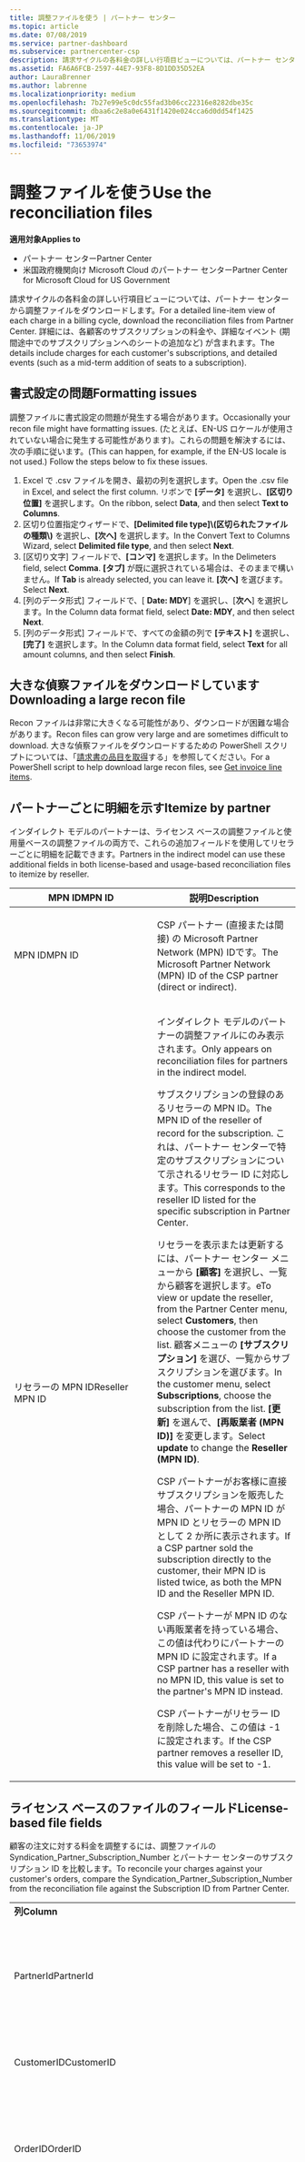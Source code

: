 ```yaml
---
title: 調整ファイルを使う | パートナー センター
ms.topic: article
ms.date: 07/08/2019
ms.service: partner-dashboard
ms.subservice: partnercenter-csp
description: 請求サイクルの各料金の詳しい行項目ビューについては、パートナー センターから調整ファイルをダウンロードします。
ms.assetid: FA6A6FCB-2597-44E7-93F8-8D1DD35D52EA
author: LauraBrenner
ms.author: labrenne
ms.localizationpriority: medium
ms.openlocfilehash: 7b27e99e5c0dc55fad3b06cc22316e8282dbe35c
ms.sourcegitcommit: dbaa6c2e8a0e6431f1420e024cca6d0dd54f1425
ms.translationtype: MT
ms.contentlocale: ja-JP
ms.lasthandoff: 11/06/2019
ms.locfileid: "73653974"
---
```

# <a name="use-the-reconciliation-files"></a><span data-ttu-id="c71b8-103">調整ファイルを使う</span><span class="sxs-lookup"><span data-stu-id="c71b8-103">Use the reconciliation files</span></span>

<span data-ttu-id="c71b8-104">**適用対象**</span><span class="sxs-lookup"><span data-stu-id="c71b8-104">**Applies to**</span></span>

-  <span data-ttu-id="c71b8-105">パートナー センター</span><span class="sxs-lookup"><span data-stu-id="c71b8-105">Partner Center</span></span>
-  <span data-ttu-id="c71b8-106">米国政府機関向け Microsoft Cloud のパートナー センター</span><span class="sxs-lookup"><span data-stu-id="c71b8-106">Partner Center for Microsoft Cloud for US Government</span></span>


<span data-ttu-id="c71b8-107">請求サイクルの各料金の詳しい行項目ビューについては、パートナー センターから調整ファイルをダウンロードします。</span><span class="sxs-lookup"><span data-stu-id="c71b8-107">For a detailed line-item view of each charge in a billing cycle, download the reconciliation files from Partner Center.</span></span> <span data-ttu-id="c71b8-108">詳細には、各顧客のサブスクリプションの料金や、詳細なイベント (期間途中でのサブスクリプションへのシートの追加など) が含まれます。</span><span class="sxs-lookup"><span data-stu-id="c71b8-108">The details include charges for each customer's subscriptions, and detailed events (such as a mid-term addition of seats to a subscription).</span></span>

## <a name="formatting-issues"></a><span data-ttu-id="c71b8-109">書式設定の問題</span><span class="sxs-lookup"><span data-stu-id="c71b8-109">Formatting issues</span></span>

<span data-ttu-id="c71b8-110">調整ファイルに書式設定の問題が発生する場合があります。</span><span class="sxs-lookup"><span data-stu-id="c71b8-110">Occasionally your recon file might have formatting issues.</span></span> <span data-ttu-id="c71b8-111">(たとえば、EN-US ロケールが使用されていない場合に発生する可能性があります)。これらの問題を解決するには、次の手順に従います。</span><span class="sxs-lookup"><span data-stu-id="c71b8-111">(This can happen, for example, if the EN-US locale is not used.) Follow the steps below to fix these issues.</span></span> 

<ol>
<li><span data-ttu-id="c71b8-112">Excel で .csv ファイルを開き、最初の列を選択します。</span><span class="sxs-lookup"><span data-stu-id="c71b8-112">Open the .csv file in Excel, and select the first column.</span></span> <span data-ttu-id="c71b8-113">リボンで <strong>[データ]</strong> を選択し、<strong>[区切り位置]</strong> を選択します。</span><span class="sxs-lookup"><span data-stu-id="c71b8-113">On the ribbon, select <strong>Data</strong>, and then select <strong>Text to Columns</strong>.</span></span></li>

<li><span data-ttu-id="c71b8-114">区切り位置指定ウィザードで、<strong>[Delimited file type]\(区切られたファイルの種類\)</strong> を選択し、<strong>[次へ]</strong> を選択します。</span><span class="sxs-lookup"><span data-stu-id="c71b8-114">In the Convert Text to Columns Wizard, select <strong>Delimited file type</strong>, and then select <strong>Next</strong>.</span></span></li> 

<li><span data-ttu-id="c71b8-115">[区切り文字] フィールドで、<strong>[コンマ]</strong> を選択します。</span><span class="sxs-lookup"><span data-stu-id="c71b8-115">In the Delimeters field, select <strong>Comma</strong>.</span></span> <span data-ttu-id="c71b8-116"><strong>[タブ]</strong> が既に選択されている場合は、そのままで構いません。</span><span class="sxs-lookup"><span data-stu-id="c71b8-116">If <strong>Tab</strong> is already selected, you can leave it.</span></span> <span data-ttu-id="c71b8-117"><strong>[次へ]</strong> を選びます。</span><span class="sxs-lookup"><span data-stu-id="c71b8-117">Select <strong>Next</strong>.</span></span></li>

<li><span data-ttu-id="c71b8-118">[列のデータ形式] フィールドで、[ <strong>Date: MDY</strong>] を選択し、[<strong>次へ</strong>] を選択します。</span><span class="sxs-lookup"><span data-stu-id="c71b8-118">In the Column data format field, select <strong>Date: MDY</strong>, and then select <strong>Next</strong>.</span></span></li> 

<li><span data-ttu-id="c71b8-119">[列のデータ形式] フィールドで、すべての金額の列で <strong>[テキスト]</strong> を選択し、<strong>[完了]</strong> を選択します。</span><span class="sxs-lookup"><span data-stu-id="c71b8-119">In the Column data format field, select <strong>Text</strong> for all amount columns, and then select <strong>Finish</strong>.</span></span></li>
</ol>

## <a name="downloading-a-large-recon-file"></a><span data-ttu-id="c71b8-120">大きな偵察ファイルをダウンロードしています</span><span class="sxs-lookup"><span data-stu-id="c71b8-120">Downloading a large recon file</span></span>

<span data-ttu-id="c71b8-121">Recon ファイルは非常に大きくなる可能性があり、ダウンロードが困難な場合があります。</span><span class="sxs-lookup"><span data-stu-id="c71b8-121">Recon files can grow very large and are sometimes difficult to download.</span></span> <span data-ttu-id="c71b8-122">大きな偵察ファイルをダウンロードするための PowerShell スクリプトについては、「[請求書の品目を取得](https://docs.microsoft.com/partner-center/develop/get-invoiceline-items)する」を参照してください。</span><span class="sxs-lookup"><span data-stu-id="c71b8-122">For a PowerShell script to help download large recon files, see [Get invoice line items](https://docs.microsoft.com/partner-center/develop/get-invoiceline-items).</span></span>

## <a href="" id="itemizebypartner"></a><span data-ttu-id="c71b8-123">パートナーごとに明細を示す</span><span class="sxs-lookup"><span data-stu-id="c71b8-123">Itemize by partner</span></span>


<span data-ttu-id="c71b8-124">インダイレクト モデルのパートナーは、ライセンス ベースの調整ファイルと使用量ベースの調整ファイルの両方で、これらの追加フィールドを使用してリセラーごとに明細を記載できます。</span><span class="sxs-lookup"><span data-stu-id="c71b8-124">Partners in the indirect model can use these additional fields in both license-based and usage-based reconciliation files to itemize by reseller.</span></span>

<table>
<colgroup>
<col width="50%" />
<col width="50%" />
</colgroup>
<thead>
<tr class="header">
<th><span data-ttu-id="c71b8-125">MPN ID</span><span class="sxs-lookup"><span data-stu-id="c71b8-125">MPN ID</span></span></th>
<th><span data-ttu-id="c71b8-126">説明</span><span class="sxs-lookup"><span data-stu-id="c71b8-126">Description</span></span></th>
</tr>
</thead>
<tbody>
<tr class="odd">
<td><span data-ttu-id="c71b8-127">MPN ID</span><span class="sxs-lookup"><span data-stu-id="c71b8-127">MPN ID</span></span></td>
<td><p><span data-ttu-id="c71b8-128">CSP パートナー (直接または間接) の Microsoft Partner Network (MPN) IDです。</span><span class="sxs-lookup"><span data-stu-id="c71b8-128">The Microsoft Partner Network (MPN) ID of the CSP partner (direct or indirect).</span></span></p></td>
</tr>
<tr class="even">
<td><span data-ttu-id="c71b8-129">リセラーの MPN ID</span><span class="sxs-lookup"><span data-stu-id="c71b8-129">Reseller MPN ID</span></span></td>
<td><p><span data-ttu-id="c71b8-130">インダイレクト モデルのパートナーの調整ファイルにのみ表示されます。</span><span class="sxs-lookup"><span data-stu-id="c71b8-130">Only appears on reconciliation files for partners in the indirect model.</span></span></p>
<p><span data-ttu-id="c71b8-131">サブスクリプションの登録のあるリセラーの MPN ID。</span><span class="sxs-lookup"><span data-stu-id="c71b8-131">The MPN ID of the reseller of record for the subscription.</span></span> <span data-ttu-id="c71b8-132">これは、パートナー センターで特定のサブスクリプションについて示されるリセラー ID に対応します。</span><span class="sxs-lookup"><span data-stu-id="c71b8-132">This corresponds to the reseller ID listed for the specific subscription in Partner Center.</span></span></p>
<p><span data-ttu-id="c71b8-133">リセラーを表示または更新するには、パートナー センター メニューから <strong>[顧客]</strong> を選択し、一覧から顧客を選択します。</span><span class="sxs-lookup"><span data-stu-id="c71b8-133">eTo view or update the reseller, from the Partner Center menu, select <strong>Customers</strong>, then choose the customer from the list.</span></span> <span data-ttu-id="c71b8-134">顧客メニューの <strong>[サブスクリプション]</strong> を選び、一覧からサブスクリプションを選びます。</span><span class="sxs-lookup"><span data-stu-id="c71b8-134">In the customer menu, select <strong>Subscriptions</strong>, choose the subscription from the list.</span></span> <span data-ttu-id="c71b8-135"><strong>[更新]</strong> を選んで、<strong>[再販業者 (MPN ID)]</strong> を変更します。</span><span class="sxs-lookup"><span data-stu-id="c71b8-135">Select <strong>update</strong> to change the <strong>Reseller (MPN ID)</strong>.</span></span></p>
<p><span data-ttu-id="c71b8-136">CSP パートナーがお客様に直接サブスクリプションを販売した場合、パートナーの MPN ID が MPN ID とリセラーの MPN ID として 2 か所に表示されます。</span><span class="sxs-lookup"><span data-stu-id="c71b8-136">If a CSP partner sold the subscription directly to the customer, their MPN ID is listed twice, as both the MPN ID and the Reseller MPN ID.</span></span></p>
<p><span data-ttu-id="c71b8-137">CSP パートナーが MPN ID のない再販業者を持っている場合、この値は代わりにパートナーの MPN ID に設定されます。</span><span class="sxs-lookup"><span data-stu-id="c71b8-137">If a CSP partner has a reseller with no MPN ID, this value is set to the partner's MPN ID instead.</span></span></p>
<p><span data-ttu-id="c71b8-138">CSP パートナーがリセラー ID を削除した場合、この値は -1 に設定されます。</span><span class="sxs-lookup"><span data-stu-id="c71b8-138">If the CSP partner removes a reseller ID, this value will be set to -1.</span></span></p></td>
</tr>
</tbody>
</table>

 

## <a href="" id="licensebasedfiles"></a> <span data-ttu-id="c71b8-139">ライセンス ベースのファイルのフィールド</span><span class="sxs-lookup"><span data-stu-id="c71b8-139">License-based file fields</span></span>


<span data-ttu-id="c71b8-140">顧客の注文に対する料金を調整するには、調整ファイルの Syndication\_Partner\_Subscription\_Number とパートナー センターのサブスクリプション ID を比較します。</span><span class="sxs-lookup"><span data-stu-id="c71b8-140">To reconcile your charges against your customer's orders, compare the Syndication\_Partner\_Subscription\_Number from the reconciliation file against the Subscription ID from Partner Center.</span></span>

<table>
<colgroup>
<col width="33%" />
<col width="33%" />
<col width="33%" />
</colgroup>
<tbody>
<tr class="odd">
<td><span data-ttu-id="c71b8-141"><strong>列</strong></span><span class="sxs-lookup"><span data-stu-id="c71b8-141"><strong>Column</strong></span></span></td>
<td><span data-ttu-id="c71b8-142"><strong>説明</strong></span><span class="sxs-lookup"><span data-stu-id="c71b8-142"><strong>Description</strong></span></span></td>
<td><span data-ttu-id="c71b8-143"><strong>サンプル値</strong></span><span class="sxs-lookup"><span data-stu-id="c71b8-143"><strong>Sample Value</strong></span></span></td>
</tr>
<tr class="even">
<td><span data-ttu-id="c71b8-144">PartnerId</span><span class="sxs-lookup"><span data-stu-id="c71b8-144">PartnerId</span></span></td>
<td><p><span data-ttu-id="c71b8-145">特定の課金エンティティの一意の識別子 (GUID 形式)。</span><span class="sxs-lookup"><span data-stu-id="c71b8-145">Unique identifier for a specific billing entity, in GUID format.</span></span> <span data-ttu-id="c71b8-146">調整には必要ありませんが、有用な情報である場合があります。</span><span class="sxs-lookup"><span data-stu-id="c71b8-146">Not required for reconciliation, however may be useful information.</span></span> <span data-ttu-id="c71b8-147">すべての行で同じです。</span><span class="sxs-lookup"><span data-stu-id="c71b8-147">Same in all rows.</span></span></p></td>
<td><span data-ttu-id="c71b8-148">8ddd03642-test-test-test-46b58d356b4e</span><span class="sxs-lookup"><span data-stu-id="c71b8-148">8ddd03642-test-test-test-46b58d356b4e</span></span></td>
</tr>
<tr class="odd">
<td><span data-ttu-id="c71b8-149">CustomerID</span><span class="sxs-lookup"><span data-stu-id="c71b8-149">CustomerID</span></span></td>
<td><p><span data-ttu-id="c71b8-150">顧客を識別するために使用される、GUID 形式の一意の Microsoft ID。</span><span class="sxs-lookup"><span data-stu-id="c71b8-150">Unique Microsoft ID, in GUID format, used to identify the customer.</span></span></p></td>
<td><span data-ttu-id="c71b8-151">12ABCD34-001A-BCD2-987C-3210ABCD5678</span><span class="sxs-lookup"><span data-stu-id="c71b8-151">12ABCD34-001A-BCD2-987C-3210ABCD5678</span></span></td>
</tr>
<tr class="even">
<td><span data-ttu-id="c71b8-152">OrderID</span><span class="sxs-lookup"><span data-stu-id="c71b8-152">OrderID</span></span></td>
<td><p><span data-ttu-id="c71b8-153">Microsoft 課金プラットフォームでの注文の一意の識別子。</span><span class="sxs-lookup"><span data-stu-id="c71b8-153">Unique identifier for an order in the Microsoft billing platform.</span></span> <span data-ttu-id="c71b8-154">サポートに問い合わせる際に、注文の識別に有効な場合がありますが、調整には有用ではありません。</span><span class="sxs-lookup"><span data-stu-id="c71b8-154">May be useful to identify the order when contacting support but not for reconciliation.</span></span></p></td>
<td><span data-ttu-id="c71b8-155">566890604832738111</span><span class="sxs-lookup"><span data-stu-id="c71b8-155">566890604832738111</span></span></td>
</tr>
<tr class="odd">
<td><span data-ttu-id="c71b8-156">SubscriptionID</span><span class="sxs-lookup"><span data-stu-id="c71b8-156">SubscriptionID</span></span></td>
<td><p><span data-ttu-id="c71b8-157">Microsoft 課金プラットフォームでのサブスクリプションの一意の識別子。</span><span class="sxs-lookup"><span data-stu-id="c71b8-157">Unique identifier for a subscription in the Microsoft billing platform.</span></span> <span data-ttu-id="c71b8-158">サポートに問い合わせる際に、サブスクリプションの識別に有効な場合がありますが、調整には有用ではありません。</span><span class="sxs-lookup"><span data-stu-id="c71b8-158">May be useful to identify the subscription when contacting support but not for reconciliation.</span></span></p>
<p><span data-ttu-id="c71b8-159">これは、パートナー管理コンソールのサブスクリプション ID と同じではありません。</span><span class="sxs-lookup"><span data-stu-id="c71b8-159">This is not the same as the Subscription ID on the Partner Admin Console.</span></span> <span data-ttu-id="c71b8-160">「Syndication_Partner_Subscription_Number」をご覧ください。</span><span class="sxs-lookup"><span data-stu-id="c71b8-160">Please see Syndication_Partner_Subscription_Number.</span></span></p></td>
<td><span data-ttu-id="c71b8-161">usCBMgAAAAAAAAIA</span><span class="sxs-lookup"><span data-stu-id="c71b8-161">usCBMgAAAAAAAAIA</span></span></td>
</tr>
<tr class="even">
<td><span data-ttu-id="c71b8-162">SyndicationPartnerSubscriptionNumber</span><span class="sxs-lookup"><span data-stu-id="c71b8-162">SyndicationPartnerSubscriptionNumber</span></span></td>
<td><p><span data-ttu-id="c71b8-163">サブスクリプションの一意の識別子。</span><span class="sxs-lookup"><span data-stu-id="c71b8-163">Unique identifier for subscriptions.</span></span> <span data-ttu-id="c71b8-164">お客様は同じプランで複数のサブスクリプションを持つことができるため、これは調整ファイルの分析で重要です。</span><span class="sxs-lookup"><span data-stu-id="c71b8-164">A customer can have multiple subscriptions for the same plan, so this is important for reconciliation file analysis.</span></span></p>
<p><span data-ttu-id="c71b8-165">このフィールドは、パートナー管理コンソールのサブスクリプション ID にマップされます。</span><span class="sxs-lookup"><span data-stu-id="c71b8-165">This field maps to the Subscription ID in the Partner Admin Console.</span></span></p></td>
<td><span data-ttu-id="c71b8-166">fb977ab5-test-test-test-24c8d9591708</span><span class="sxs-lookup"><span data-stu-id="c71b8-166">fb977ab5-test-test-test-24c8d9591708</span></span></td>
</tr>
<tr class="odd">
<td><span data-ttu-id="c71b8-167">OfferID</span><span class="sxs-lookup"><span data-stu-id="c71b8-167">OfferID</span></span></td>
<td><p><span data-ttu-id="c71b8-168">一意のプラン ID。</span><span class="sxs-lookup"><span data-stu-id="c71b8-168">Unique offer ID.</span></span> <span data-ttu-id="c71b8-169">価格表に従った標準のプラン ID。</span><span class="sxs-lookup"><span data-stu-id="c71b8-169">Standard offer ID as per price list.</span></span></p>
<p><span data-ttu-id="c71b8-170"><b>注</b>: この値は、価格表のプラン ID とは一致しません。</span><span class="sxs-lookup"><span data-stu-id="c71b8-170"><b>Note</b>: This value does not match Offer ID from the price list.</span></span> <span data-ttu-id="c71b8-171">以下の DurableOfferID を参照してください。</span><span class="sxs-lookup"><span data-stu-id="c71b8-171">See DurableOfferID below.</span></span></p></td>
<td><span data-ttu-id="c71b8-172">FE616D64-E9A8-40EF-843F-152E9BBEF3D1</span><span class="sxs-lookup"><span data-stu-id="c71b8-172">FE616D64-E9A8-40EF-843F-152E9BBEF3D1</span></span></td>
</tr>
<tr class="even">
<td><span data-ttu-id="c71b8-173">DurableOfferID</span><span class="sxs-lookup"><span data-stu-id="c71b8-173">DurableOfferID</span></span></td>
<td><p><span data-ttu-id="c71b8-174">価格表で定義されている一意の継続的なプラン ID。</span><span class="sxs-lookup"><span data-stu-id="c71b8-174">Unique durable offer ID, as defined in the price list.</span></span></p>
<p><span data-ttu-id="c71b8-175"><b>注</b>: この値は価格表のプラン ID と一致します。</span><span class="sxs-lookup"><span data-stu-id="c71b8-175"><b>Note</b>: This value matches the Offer ID from the price list.</span></span></p></td>
<td><span data-ttu-id="c71b8-176">1017D7F3-6D7F-4BFA-BDD8-79BC8F104E0C</span><span class="sxs-lookup"><span data-stu-id="c71b8-176">1017D7F3-6D7F-4BFA-BDD8-79BC8F104E0C</span></span></td>
</tr>
<tr class="odd">
<td><span data-ttu-id="c71b8-177">OfferName</span><span class="sxs-lookup"><span data-stu-id="c71b8-177">OfferName</span></span></td>
<td><p><span data-ttu-id="c71b8-178">価格表で定義されている、顧客が購入したサービス プランの名前</span><span class="sxs-lookup"><span data-stu-id="c71b8-178">The name of the service offering purchased by the customer, as defined in the price list.</span></span></p></td>
<td><span data-ttu-id="c71b8-179">Microsoft Office 365 (プラン E3)</span><span class="sxs-lookup"><span data-stu-id="c71b8-179">Microsoft Office 365 (Plan E3)</span></span></td>
</tr>
<tr class="even">
<td><span data-ttu-id="c71b8-180">SubscriptionStartDate</span><span class="sxs-lookup"><span data-stu-id="c71b8-180">SubscriptionStartDate</span></span></td>
<td><p><span data-ttu-id="c71b8-181">サブスクリプションの開始日。注文が送信された日に設定されます。</span><span class="sxs-lookup"><span data-stu-id="c71b8-181">The subscription start date, set to the day after the order is submitted.</span></span> <span data-ttu-id="c71b8-182">サブスクリプションの開始日を終了日と共に確認することにより、顧客がサブスクリプションの最初の 1 年以内であるか、サブスクリプションが次の 1 年間更新されたかを確認できます。</span><span class="sxs-lookup"><span data-stu-id="c71b8-182">By looking at the subscription start date in conjunction with the end date, you can determine if the customer is still within the first year of the subscription or if the subscription has been renewed for the following year.</span></span></p>
<p><span data-ttu-id="c71b8-183">時刻は常に、その日の始まりの時刻 (0:00) になります。</span><span class="sxs-lookup"><span data-stu-id="c71b8-183">The time is always the beginning of the day, 0:00.</span></span></p></td>
<td><span data-ttu-id="c71b8-184">2/1/2015 0:00</span><span class="sxs-lookup"><span data-stu-id="c71b8-184">2/1/2015 0:00</span></span></td>
</tr>
<tr class="odd">
<td><span data-ttu-id="c71b8-185">SubscriptionEndDate</span><span class="sxs-lookup"><span data-stu-id="c71b8-185">SubscriptionEndDate</span></span></td>
<td><p><span data-ttu-id="c71b8-186">サブスクリプション終了日: 開始日から 12 か月 + x 日後 (パートナーの請求日と合わせる) または更新日から 12 か月</span><span class="sxs-lookup"><span data-stu-id="c71b8-186">The subscription end date: 12 months + x days after start date (to align with partner billing date) or 12 months from renewal date.</span></span></p>
<p><span data-ttu-id="c71b8-187">更新時に、価格は最新の価格表に更新されます。</span><span class="sxs-lookup"><span data-stu-id="c71b8-187">At renewal, prices are updated to the current price list.</span></span> <span data-ttu-id="c71b8-188">自動更新の前に、顧客とのやり取りが必要になる場合があります。</span><span class="sxs-lookup"><span data-stu-id="c71b8-188">Customer communication may be required in advance of automated renewal.</span></span></p>
<p><span data-ttu-id="c71b8-189">時刻は常に、その日の始まりの時刻 (0:00) になります。</span><span class="sxs-lookup"><span data-stu-id="c71b8-189">The time is always the beginning of the day, 0:00.</span></span></p></td>
<td><span data-ttu-id="c71b8-190">2/1/2015 0:00</span><span class="sxs-lookup"><span data-stu-id="c71b8-190">2/1/2015 0:00</span></span></td>
</tr>
<tr class="even">
<td><span data-ttu-id="c71b8-191">ChargeStartDate</span><span class="sxs-lookup"><span data-stu-id="c71b8-191">ChargeStartDate</span></span></td>
<td><p><span data-ttu-id="c71b8-192">課金の開始日。</span><span class="sxs-lookup"><span data-stu-id="c71b8-192">Start day of the charges.</span></span></p>
<p><span data-ttu-id="c71b8-193">顧客がシート数を変更するときに、この数値を使用して 1 日あたり (日割り) の料金を計算します。</span><span class="sxs-lookup"><span data-stu-id="c71b8-193">When a customer changes seat numbers, this number is used to calculate per-day (pro-rata) charges.</span></span></p>
<p><span data-ttu-id="c71b8-194">時刻は常に、その日の始まりの時刻 (0:00) になります。</span><span class="sxs-lookup"><span data-stu-id="c71b8-194">The time is always the beginning of the day, 0:00.</span></span></p></td>
<td><span data-ttu-id="c71b8-195">2/1/2015 0:00</span><span class="sxs-lookup"><span data-stu-id="c71b8-195">2/1/2015 0:00</span></span></td>
</tr>
<tr class="odd">
<td><span data-ttu-id="c71b8-196">ChargeEndDate</span><span class="sxs-lookup"><span data-stu-id="c71b8-196">ChargeEndDate</span></span></td>
<td><p><span data-ttu-id="c71b8-197">課金の終了日。</span><span class="sxs-lookup"><span data-stu-id="c71b8-197">End day of the charges.</span></span></p>
<p><span data-ttu-id="c71b8-198">顧客がシート数を変更するときに、この数値を使用して 1 日あたり (日割り) の料金を計算します。</span><span class="sxs-lookup"><span data-stu-id="c71b8-198">When a customer changes seat numbers, this number is used to calculate per-day (pro-rata) charges.</span></span></p>
<p><span data-ttu-id="c71b8-199">時刻は常に、その日の終わりの時刻 (23:59) になります。</span><span class="sxs-lookup"><span data-stu-id="c71b8-199">The time is always the end of the day, 23:59.</span></span></p></td>
<td><span data-ttu-id="c71b8-200">2/28/2015 23:59</span><span class="sxs-lookup"><span data-stu-id="c71b8-200">2/28/2015 23:59</span></span></td>
</tr>
<tr class="even">
<td><span data-ttu-id="c71b8-201">ChargeType</span><span class="sxs-lookup"><span data-stu-id="c71b8-201">ChargeType</span></span></td>
<td><p><span data-ttu-id="c71b8-202">課金または調整の種類。</span><span class="sxs-lookup"><span data-stu-id="c71b8-202">The type of charge or adjustment.</span></span> <span data-ttu-id="c71b8-203">「<a href="#charge_types">請求書と調整ファイルの間の課金のマッピング</a>」を参照してください。</span><span class="sxs-lookup"><span data-stu-id="c71b8-203">See <a href="#charge_types">Mapping charges between an invoice and the reconciliation file</a></span></span></p></td>
<td><p><span data-ttu-id="c71b8-204">「<a href="#charge_types">請求書と調整ファイルの間の課金のマッピング</a>」を参照してください。</span><span class="sxs-lookup"><span data-stu-id="c71b8-204">See <a href="#charge_types">Mapping charges between an invoice and the reconciliation file</a></span></span></p></td>
</tr>
<tr class="odd">
<td><span data-ttu-id="c71b8-205">UnitPrice</span><span class="sxs-lookup"><span data-stu-id="c71b8-205">UnitPrice</span></span></td>
<td><p><span data-ttu-id="c71b8-206">シート単価 (購入時に価格表に公開されていた価格)。</span><span class="sxs-lookup"><span data-stu-id="c71b8-206">Price per seat, as published in the pricelist at the time of purchase.</span></span> <span data-ttu-id="c71b8-207">調整中に、請求システムに格納された情報と一致することを確認します。</span><span class="sxs-lookup"><span data-stu-id="c71b8-207">Ensure this matches the information stored in your billing system during reconciliation.</span></span></p></td>
<td><span data-ttu-id="c71b8-208">6.82</span><span class="sxs-lookup"><span data-stu-id="c71b8-208">6.82</span></span></td>
</tr>
<tr class="even">
<td><span data-ttu-id="c71b8-209">Quantity</span><span class="sxs-lookup"><span data-stu-id="c71b8-209">Quantity</span></span></td>
<td><p><span data-ttu-id="c71b8-210">シート数。</span><span class="sxs-lookup"><span data-stu-id="c71b8-210">Number of seats.</span></span> <span data-ttu-id="c71b8-211">調整中に、請求システムに格納された情報と一致することを確認します。</span><span class="sxs-lookup"><span data-stu-id="c71b8-211">Ensure this matches the information stored in your billing system during reconciliation.</span></span></p></td>
<td><span data-ttu-id="c71b8-212">2</span><span class="sxs-lookup"><span data-stu-id="c71b8-212">2</span></span></td>
</tr>
<tr class="odd">
<td><span data-ttu-id="c71b8-213">Amount</span><span class="sxs-lookup"><span data-stu-id="c71b8-213">Amount</span></span></td>
<td><p><span data-ttu-id="c71b8-214">数量に対する合計価格。</span><span class="sxs-lookup"><span data-stu-id="c71b8-214">Total of price for quantity.</span></span> <span data-ttu-id="c71b8-215">金額の計算が、この顧客用の計算方法に一致することを確認するために役立ちます。</span><span class="sxs-lookup"><span data-stu-id="c71b8-215">Useful to check that the amount calculation matches how you calculate this for your customers.</span></span></p></td>
<td><span data-ttu-id="c71b8-216">13.32</span><span class="sxs-lookup"><span data-stu-id="c71b8-216">13.32</span></span></td>
</tr>
<tr class="even">
<td><span data-ttu-id="c71b8-217">TotalOtherDiscount</span><span class="sxs-lookup"><span data-stu-id="c71b8-217">TotalOtherDiscount</span></span></td>
<td><p><span data-ttu-id="c71b8-218">これらの料金に適用される割引額。</span><span class="sxs-lookup"><span data-stu-id="c71b8-218">Amount of discount applied to these charges.</span></span> <span data-ttu-id="c71b8-219">コンピテンシーまたはマップに含まれる製品ライセンス、またはインセンティブの対象となる新しいサブスクリプションには、このコラムの割引額も含まれます。</span><span class="sxs-lookup"><span data-stu-id="c71b8-219">Product Licenses included with a competency or MAPS or new subscriptions eligible for an incentive will also contain a discount amount in this column.</span></span></p></td>
<td><span data-ttu-id="c71b8-220">2.32</span><span class="sxs-lookup"><span data-stu-id="c71b8-220">2.32</span></span></td>
</tr>
<tr class="odd">
<td><span data-ttu-id="c71b8-221">Subtotal</span><span class="sxs-lookup"><span data-stu-id="c71b8-221">Subtotal</span></span></td>
<td><p><span data-ttu-id="c71b8-222">合計額 (税抜)。</span><span class="sxs-lookup"><span data-stu-id="c71b8-222">Total before tax.</span></span> <span data-ttu-id="c71b8-223">割引の場合、小計が、予想される合計と一致することを確認します。</span><span class="sxs-lookup"><span data-stu-id="c71b8-223">Checks that your subtotal matches your expected total, in case of a discount.</span></span></p></td>
<td><span data-ttu-id="c71b8-224">11</span><span class="sxs-lookup"><span data-stu-id="c71b8-224">11</span></span></td>
</tr>
<tr class="even">
<td><span data-ttu-id="c71b8-225">Tax</span><span class="sxs-lookup"><span data-stu-id="c71b8-225">Tax</span></span></td>
<td><p><span data-ttu-id="c71b8-226">市場の税制や特定の状況に基づく税金の額。</span><span class="sxs-lookup"><span data-stu-id="c71b8-226">Tax amount charge, based on your market&#39;s tax rules and specific circumstances.</span></span></p></td>
<td><span data-ttu-id="c71b8-227">0</span><span class="sxs-lookup"><span data-stu-id="c71b8-227">0</span></span></td>
</tr>
<tr class="odd">
<td><span data-ttu-id="c71b8-228">TotalForCustomer</span><span class="sxs-lookup"><span data-stu-id="c71b8-228">TotalForCustomer</span></span></td>
<td><p><span data-ttu-id="c71b8-229">合計額 (税込)。</span><span class="sxs-lookup"><span data-stu-id="c71b8-229">Total after tax.</span></span> <span data-ttu-id="c71b8-230">請求書に課税されるかどうかを確認します。</span><span class="sxs-lookup"><span data-stu-id="c71b8-230">Checks if you are charged tax in the invoice.</span></span></p></td>
<td><span data-ttu-id="c71b8-231">11</span><span class="sxs-lookup"><span data-stu-id="c71b8-231">11</span></span></td>
</tr>
<tr class="even">
<td><span data-ttu-id="c71b8-232">Currency</span><span class="sxs-lookup"><span data-stu-id="c71b8-232">Currency</span></span></td>
<td><p><span data-ttu-id="c71b8-233">通貨の種類。</span><span class="sxs-lookup"><span data-stu-id="c71b8-233">Currency type.</span></span> <span data-ttu-id="c71b8-234">各課金エンティティの通貨は 1 つのみです。</span><span class="sxs-lookup"><span data-stu-id="c71b8-234">Each billing entity has only one currency.</span></span> <span data-ttu-id="c71b8-235">最初の請求書と一致し、その後で、主要な課金プラットフォームの更新と一致することを確認します。</span><span class="sxs-lookup"><span data-stu-id="c71b8-235">Check that it matches your first invoice and then after any major billing platform update.</span></span></p></td>
<td><span data-ttu-id="c71b8-236">EUR</span><span class="sxs-lookup"><span data-stu-id="c71b8-236">EUR</span></span></td>
</tr>
<tr class="odd">
<td><span data-ttu-id="c71b8-237">CustomerName</span><span class="sxs-lookup"><span data-stu-id="c71b8-237">CustomerName</span></span></td>
<td><p><span data-ttu-id="c71b8-238">パートナー センターで報告される顧客の組織名。</span><span class="sxs-lookup"><span data-stu-id="c71b8-238">Customer&#39;s organization name as reported in Partner Center.</span></span> <span data-ttu-id="c71b8-239">これは、システムの情報を使って請求書を調整するために非常に重要です。</span><span class="sxs-lookup"><span data-stu-id="c71b8-239">This is very important for reconciling the invoice with your system information.</span></span></p></td>
<td><span data-ttu-id="c71b8-240">Test Customer A</span><span class="sxs-lookup"><span data-stu-id="c71b8-240">Test Customer A</span></span></td>
</tr>
<tr class="even">
<td><span data-ttu-id="c71b8-241">MPNID</span><span class="sxs-lookup"><span data-stu-id="c71b8-241">MPNID</span></span></td>
<td><p><span data-ttu-id="c71b8-242">CSP パートナーの MPN ID</span><span class="sxs-lookup"><span data-stu-id="c71b8-242">MPN ID of the CSP partner</span></span></p></td>
<td><span data-ttu-id="c71b8-243">4390934</span><span class="sxs-lookup"><span data-stu-id="c71b8-243">4390934</span></span></td>
</tr>
<tr class="odd">
<td><span data-ttu-id="c71b8-244">ResellerMPNID</span><span class="sxs-lookup"><span data-stu-id="c71b8-244">ResellerMPNID</span></span></td>
<td><p><span data-ttu-id="c71b8-245">サブスクリプションの登録のあるリセラーの MPN ID。</span><span class="sxs-lookup"><span data-stu-id="c71b8-245">MPN ID of the reseller of record for the subscription.</span></span> <span data-ttu-id="c71b8-246">「<a href="#itemizebypartner" data-raw-source="[Itemize by partner](#itemizebypartner)">パートナーごとに明細を示す</a>」をご覧ください。</span><span class="sxs-lookup"><span data-stu-id="c71b8-246">See <a href="#itemizebypartner" data-raw-source="[Itemize by partner](#itemizebypartner)">Itemize by partner</a>.</span></span></p></td>
<td><span data-ttu-id="c71b8-247">4390934</span><span class="sxs-lookup"><span data-stu-id="c71b8-247">4390934</span></span></td>
</tr>
<tr class="even">
<td><span data-ttu-id="c71b8-248">DomainName</span><span class="sxs-lookup"><span data-stu-id="c71b8-248">DomainName</span></span></td>
<td><p><span data-ttu-id="c71b8-249">顧客を特定するために使用する顧客のドメイン名。</span><span class="sxs-lookup"><span data-stu-id="c71b8-249">Customer&#39;s domain name, used to help identify the customer.</span></span> <span data-ttu-id="c71b8-250">顧客/パートナーは O365 ポータルからバニティ/既定のドメインを更新できるため、顧客を一意に識別するためにこれを使用しないでください。</span><span class="sxs-lookup"><span data-stu-id="c71b8-250">This should not be used to uniquely identify the customer as the customer/partner can update the vanity/default domain via the O365 portal.</span></span> <span data-ttu-id="c71b8-251">このフィールドは、2 回目の請求サイクルまで空白になる可能性があります。</span><span class="sxs-lookup"><span data-stu-id="c71b8-251">This field may appear blank until the second billing cycle.</span></span></p></td>
<td><span data-ttu-id="c71b8-252">example.onmicrosoft.com</span><span class="sxs-lookup"><span data-stu-id="c71b8-252">example.onmicrosoft.com</span></span></td>
</tr>
<tr class="odd">
<td><span data-ttu-id="c71b8-253">SubscriptionName</span><span class="sxs-lookup"><span data-stu-id="c71b8-253">SubscriptionName</span></span></td>
<td><p><span data-ttu-id="c71b8-254">サブスクリプションのニックネーム。</span><span class="sxs-lookup"><span data-stu-id="c71b8-254">Subscription nickname.</span></span> <span data-ttu-id="c71b8-255">ニックネームが指定されていない場合、パートナー センターでは OfferName を使用します。</span><span class="sxs-lookup"><span data-stu-id="c71b8-255">If no nickname is specified, Partner Center uses the OfferName.</span></span></p></td>
<td><span data-ttu-id="c71b8-256">PROJECT ONLINE</span><span class="sxs-lookup"><span data-stu-id="c71b8-256">PROJECT ONLINE</span></span></td>
</tr>
<tr class="even">
<td><span data-ttu-id="c71b8-257">SubscriptionDescription</span><span class="sxs-lookup"><span data-stu-id="c71b8-257">SubscriptionDescription</span></span></td>
<td><p><span data-ttu-id="c71b8-258">価格表で定義されている、顧客が購入したサービス プランの名前</span><span class="sxs-lookup"><span data-stu-id="c71b8-258">The name of the service offering purchased by the customer, as defined in the price list.</span></span> <span data-ttu-id="c71b8-259">(これはプラン名と同一のフィールドです)。</span><span class="sxs-lookup"><span data-stu-id="c71b8-259">(This is an identical field to Offer name).</span></span></p></td>
<td><span data-ttu-id="c71b8-260">PROJECT ONLINE PREMIUM WITHOUT PROJECT CLIENT</span><span class="sxs-lookup"><span data-stu-id="c71b8-260">PROJECT ONLINE PREMIUM WITHOUT PROJECT CLIENT</span></span></td>
</tr>
</tbody>
</table>


## <a href="" id="usagebasedfiles"></a><span data-ttu-id="c71b8-261">使用量ベースのファイルのフィールド</span><span class="sxs-lookup"><span data-stu-id="c71b8-261">Usage-based file fields</span></span>


<span data-ttu-id="c71b8-262">顧客の使用量に対する料金を調整するには、調整ファイルの ResellerID/ResellerName/ResellerBillableAccount、顧客名、およびパートナー センターのサブスクリプション ID を比較します。</span><span class="sxs-lookup"><span data-stu-id="c71b8-262">To reconcile your charges against your customer's usage, compare the ResellerID/ResellerName/ResellerBillableAccount from the reconciliation file, the customer name, and the Subscription ID from Partner Center.</span></span>

<span data-ttu-id="c71b8-263">次のフィールドで、どのサービスが使用されるか、およびレートについて説明します。</span><span class="sxs-lookup"><span data-stu-id="c71b8-263">The following fields explain which services were used and the rate.</span></span>

<table>
<colgroup>
<col width="33%" />
<col width="33%" />
<col width="33%" />
</colgroup>
<tbody>
<tr class="odd">
<td><span data-ttu-id="c71b8-264"><strong>列</strong></span><span class="sxs-lookup"><span data-stu-id="c71b8-264"><strong>Column</strong></span></span></td>
<td><span data-ttu-id="c71b8-265"><strong>説明</strong></span><span class="sxs-lookup"><span data-stu-id="c71b8-265"><strong>Description</strong></span></span></td>
<td><span data-ttu-id="c71b8-266"><strong>サンプル値</strong></span><span class="sxs-lookup"><span data-stu-id="c71b8-266"><strong>Sample value</strong></span></span></td>
</tr>
<tr class="even">
<td><span data-ttu-id="c71b8-267">PartnerID</span><span class="sxs-lookup"><span data-stu-id="c71b8-267">PartnerID</span></span></td>
<td><p><span data-ttu-id="c71b8-268">GUID 形式のパートナー ID。</span><span class="sxs-lookup"><span data-stu-id="c71b8-268">Partner ID, in GUID format.</span></span></p></td>
<td><span data-ttu-id="c71b8-269">DA41BC5F-C52D-4464-8A8D-8C8DCC43503B</span><span class="sxs-lookup"><span data-stu-id="c71b8-269">DA41BC5F-C52D-4464-8A8D-8C8DCC43503B</span></span></td>
</tr>
<tr class="odd">
<td><span data-ttu-id="c71b8-270">PartnerName</span><span class="sxs-lookup"><span data-stu-id="c71b8-270">PartnerName</span></span></td>
<td><p><span data-ttu-id="c71b8-271">パートナー名。</span><span class="sxs-lookup"><span data-stu-id="c71b8-271">Partner Name.</span></span></p></td>
<td><span data-ttu-id="c71b8-272">Acme Incorporated</span><span class="sxs-lookup"><span data-stu-id="c71b8-272">Acme Incorporated</span></span></td>
</tr>
<tr class="even">
<td><span data-ttu-id="c71b8-273">PartnerBillableAccountID</span><span class="sxs-lookup"><span data-stu-id="c71b8-273">PartnerBillableAccountID</span></span></td>
<td><p><span data-ttu-id="c71b8-274">パートナーのアカウント ID。</span><span class="sxs-lookup"><span data-stu-id="c71b8-274">Partner Account ID.</span></span></p></td>
<td><span data-ttu-id="c71b8-275">1010578050</span><span class="sxs-lookup"><span data-stu-id="c71b8-275">1010578050</span></span></td>
</tr>
<tr class="odd">
<td><span data-ttu-id="c71b8-276">CustomerName</span><span class="sxs-lookup"><span data-stu-id="c71b8-276">CustomerName</span></span></td>
<td><p><span data-ttu-id="c71b8-277">パートナー センターで報告される顧客の組織名。</span><span class="sxs-lookup"><span data-stu-id="c71b8-277">Customer&#39;s organization name as reported in Partner Center.</span></span> <span data-ttu-id="c71b8-278">これは、システムの情報を使って請求書を調整するために非常に重要です。</span><span class="sxs-lookup"><span data-stu-id="c71b8-278">This is very important for reconciling the invoice with your system information.</span></span></p></td>
<td><span data-ttu-id="c71b8-279">Test Customer A</span><span class="sxs-lookup"><span data-stu-id="c71b8-279">Test Customer A</span></span></td>
</tr>
<tr class="even">
<td><span data-ttu-id="c71b8-280">MPNID</span><span class="sxs-lookup"><span data-stu-id="c71b8-280">MPNID</span></span></td>
<td><p><span data-ttu-id="c71b8-281">CSP パートナーの MPN ID。</span><span class="sxs-lookup"><span data-stu-id="c71b8-281">MPN ID of the CSP partner.</span></span></p></td>
<td><span data-ttu-id="c71b8-282">4390934</span><span class="sxs-lookup"><span data-stu-id="c71b8-282">4390934</span></span></td>
</tr>
<tr class="odd">
<td><span data-ttu-id="c71b8-283">ResellerMPNID</span><span class="sxs-lookup"><span data-stu-id="c71b8-283">ResellerMPNID</span></span></td>
<td><p><span data-ttu-id="c71b8-284">サブスクリプションの登録のあるリセラーの MPN ID。</span><span class="sxs-lookup"><span data-stu-id="c71b8-284">MPN ID of the reseller of record for the subscription.</span></span> <span data-ttu-id="c71b8-285">「<a href="#itemizebypartner" data-raw-source="[Itemize by partner](#itemizebypartner)">パートナーごとに明細を示す</a>」をご覧ください。</span><span class="sxs-lookup"><span data-stu-id="c71b8-285">See <a href="#itemizebypartner" data-raw-source="[Itemize by partner](#itemizebypartner)">Itemize by partner</a>.</span></span></p></td>
<td><span data-ttu-id="c71b8-286">4390934</span><span class="sxs-lookup"><span data-stu-id="c71b8-286">4390934</span></span></td>
</tr>
<tr class="even">
<td><span data-ttu-id="c71b8-287">InvoiceNumber</span><span class="sxs-lookup"><span data-stu-id="c71b8-287">InvoiceNumber</span></span></td>
<td><p><span data-ttu-id="c71b8-288">指定されたトランザクションが含まれる請求書番号。</span><span class="sxs-lookup"><span data-stu-id="c71b8-288">Invoice number where the specified transaction appears.</span></span></p></td>
<td><span data-ttu-id="c71b8-289">D020001IVK</span><span class="sxs-lookup"><span data-stu-id="c71b8-289">D020001IVK</span></span></td>
</tr>
<tr class="odd">
<td><span data-ttu-id="c71b8-290">ChargeStartDate</span><span class="sxs-lookup"><span data-stu-id="c71b8-290">ChargeStartDate</span></span></td>
<td><p><span data-ttu-id="c71b8-291">前の課金サイクルからの潜在的な未請求の使用状況データの日付を提示するときを除く、課金サイクルの開始日。</span><span class="sxs-lookup"><span data-stu-id="c71b8-291">Start date of billing cycle except when presenting dates of previously uncharged latent usage data (from previous bill cycle).</span></span></p>
<p><span data-ttu-id="c71b8-292">時刻は常に、その日の始まりの時刻 (0:00) になります。</span><span class="sxs-lookup"><span data-stu-id="c71b8-292">The time is always the beginning of the day, 0:00.</span></span></p></td>
<td><span data-ttu-id="c71b8-293">2/1/2014 0:00</span><span class="sxs-lookup"><span data-stu-id="c71b8-293">2/1/2014 0:00</span></span></td>
</tr>
<tr class="even">
<td><span data-ttu-id="c71b8-294">ChargeEndDate</span><span class="sxs-lookup"><span data-stu-id="c71b8-294">ChargeEndDate</span></span></td>
<td><p><span data-ttu-id="c71b8-295">前の課金サイクルからの潜在的な未請求の使用状況データの日付を提示するときを除く、課金サイクルの終了日。</span><span class="sxs-lookup"><span data-stu-id="c71b8-295">End date of billing cycle except when presenting dates of previously uncharged latent usage data (from previous bill cycle).</span></span></p>
<p><span data-ttu-id="c71b8-296">時刻は常に、その日の終わりの時刻 (23:59) になります。</span><span class="sxs-lookup"><span data-stu-id="c71b8-296">The time is always the end of the day, 23:59.</span></span></p></td>
<td><span data-ttu-id="c71b8-297">2/28/2014 23:59</span><span class="sxs-lookup"><span data-stu-id="c71b8-297">2/28/2014 23:59</span></span></td>
</tr>
<tr class="odd">
<td><span data-ttu-id="c71b8-298">SubscriptionID</span><span class="sxs-lookup"><span data-stu-id="c71b8-298">SubscriptionID</span></span></td>
<td><p><span data-ttu-id="c71b8-299">Microsoft 課金プラットフォームでのサブスクリプションの一意の識別子。</span><span class="sxs-lookup"><span data-stu-id="c71b8-299">Unique identifier for a subscription in the Microsoft billing platform.</span></span> <span data-ttu-id="c71b8-300">サポートに問い合わせる際に、サブスクリプションの識別に有効な場合がありますが、調整には有用ではありません。</span><span class="sxs-lookup"><span data-stu-id="c71b8-300">May be useful to identify the subscription when contacting support but not for reconciliation.</span></span></p>
<p><span data-ttu-id="c71b8-301">これは、パートナー管理コンソールのサブスクリプション ID と同じではありません。</span><span class="sxs-lookup"><span data-stu-id="c71b8-301">This is not the same as the Subscription ID on the Partner Admin Console.</span></span></p></td>
<td><span data-ttu-id="c71b8-302">usCBMgAAAAAAAAIA</span><span class="sxs-lookup"><span data-stu-id="c71b8-302">usCBMgAAAAAAAAIA</span></span></td>
</tr>
<tr class="even">
<td><span data-ttu-id="c71b8-303">SubscriptionName</span><span class="sxs-lookup"><span data-stu-id="c71b8-303">SubscriptionName</span></span></td>
<td><p><span data-ttu-id="c71b8-304">サービス プランのニックネーム。</span><span class="sxs-lookup"><span data-stu-id="c71b8-304">Nickname of the service offering.</span></span></p></td>
<td><span data-ttu-id="c71b8-305">Microsoft Azure</span><span class="sxs-lookup"><span data-stu-id="c71b8-305">Microsoft Azure</span></span></td>
</tr>
<tr class="odd">
<td><span data-ttu-id="c71b8-306">SubscriptionDescription</span><span class="sxs-lookup"><span data-stu-id="c71b8-306">SubscriptionDescription</span></span></td>
<td><p><span data-ttu-id="c71b8-307">サービス プランの基幹業務</span><span class="sxs-lookup"><span data-stu-id="c71b8-307">Line of business of the service offering</span></span></p></td>
<td><span data-ttu-id="c71b8-308">Microsoft Azure</span><span class="sxs-lookup"><span data-stu-id="c71b8-308">Microsoft Azure</span></span></td>
</tr>
<tr class="even">
<td><span data-ttu-id="c71b8-309">OrderID</span><span class="sxs-lookup"><span data-stu-id="c71b8-309">OrderID</span></span></td>
<td><p><span data-ttu-id="c71b8-310">Microsoft 課金プラットフォームでの注文の一意の識別子。</span><span class="sxs-lookup"><span data-stu-id="c71b8-310">Unique identifier for an order in the Microsoft billing platform.</span></span> <span data-ttu-id="c71b8-311">サポートに問い合わせる際に、サブスクリプションの識別に有効な場合がありますが、調整には有用ではありません。</span><span class="sxs-lookup"><span data-stu-id="c71b8-311">May be useful to identify the subscription when contacting support but not for reconciliation.</span></span></p></td>
<td><span data-ttu-id="c71b8-312">566890604832738111</span><span class="sxs-lookup"><span data-stu-id="c71b8-312">566890604832738111</span></span></td>
</tr>
<tr class="odd">
<td><span data-ttu-id="c71b8-313">ServiceName</span><span class="sxs-lookup"><span data-stu-id="c71b8-313">ServiceName</span></span></td>
<td><p><span data-ttu-id="c71b8-314">対象の Azure サービスの名前。</span><span class="sxs-lookup"><span data-stu-id="c71b8-314">The name of the Azure service in question.</span></span></p></td>
<td><span data-ttu-id="c71b8-315">VIRTUAL MACHINES</span><span class="sxs-lookup"><span data-stu-id="c71b8-315">VIRTUAL MACHINES</span></span></td>
</tr>
<tr class="even">
<td><span data-ttu-id="c71b8-316">ServiceType</span><span class="sxs-lookup"><span data-stu-id="c71b8-316">ServiceType</span></span></td>
<td><p><span data-ttu-id="c71b8-317">Windows Azure サービスの特定の種類。</span><span class="sxs-lookup"><span data-stu-id="c71b8-317">The specific type of Windows Azure service.</span></span></p></td>
<td><ul>
<li><span data-ttu-id="c71b8-318">Service Bus-個人またはパック</span><span class="sxs-lookup"><span data-stu-id="c71b8-318">Service Bus - Individual or Pack</span></span></li>
<li><span data-ttu-id="c71b8-319">SQL Azure database-Business Edition または Web Edition</span><span class="sxs-lookup"><span data-stu-id="c71b8-319">SQL Azure database - Business or Web Edition</span></span></li>
</ul></td>
</tr>
<tr class="odd">
<td><span data-ttu-id="c71b8-320">ResourceGUID</span><span class="sxs-lookup"><span data-stu-id="c71b8-320">ResourceGUID</span></span></td>
<td><p><span data-ttu-id="c71b8-321">すべてのサービス データおよび価格設定構造の特定の一意の識別子。</span><span class="sxs-lookup"><span data-stu-id="c71b8-321">Specific unique identifier for all the service data and pricing structure.</span></span></p></td>
<td><span data-ttu-id="c71b8-322">DA41BC5F-C52D-4464-8A8D-8C8DCC43503B</span><span class="sxs-lookup"><span data-stu-id="c71b8-322">DA41BC5F-C52D-4464-8A8D-8C8DCC43503B</span></span></td>
</tr>
<tr class="even">
<td><span data-ttu-id="c71b8-323">リソース名</span><span class="sxs-lookup"><span data-stu-id="c71b8-323">Resource Name</span></span></td>
<td><p><span data-ttu-id="c71b8-324">Azure リソースの名前。</span><span class="sxs-lookup"><span data-stu-id="c71b8-324">The name of the Azure resource.</span></span></p></td>
<td><ul>
<li><span data-ttu-id="c71b8-325">Data Transfer In (GB)</span><span class="sxs-lookup"><span data-stu-id="c71b8-325">Data Transfer In (GB)</span></span></li>
<li><span data-ttu-id="c71b8-326">Data Transfer Out (GB)</span><span class="sxs-lookup"><span data-stu-id="c71b8-326">Data Transfer Out (GB)</span></span></li>
</ul></td>
</tr>
<tr class="odd">
<td><span data-ttu-id="c71b8-327">Region</span><span class="sxs-lookup"><span data-stu-id="c71b8-327">Region</span></span></td>
<td><p><span data-ttu-id="c71b8-328">使用量が適用される地域。</span><span class="sxs-lookup"><span data-stu-id="c71b8-328">The region the usage applies to.</span></span> <span data-ttu-id="c71b8-329">料金は地域によって異なるため、主にデータ転送に料金を割り当てるために使われます。</span><span class="sxs-lookup"><span data-stu-id="c71b8-329">Primarily used to assign rates to data transfers, as rates vary by region.</span></span></p></td>
<td><span data-ttu-id="c71b8-330">Asia Pacific、Europe、Latin America、North America</span><span class="sxs-lookup"><span data-stu-id="c71b8-330">Asia Pacific, Europe, Latin America, North America</span></span></td>
</tr>
<tr class="even">
<td><span data-ttu-id="c71b8-331">SKU</span><span class="sxs-lookup"><span data-stu-id="c71b8-331">SKU</span></span></td>
<td><p><span data-ttu-id="c71b8-332">プランについての MSFT の一意の識別子</span><span class="sxs-lookup"><span data-stu-id="c71b8-332">MSFT unique identifier for offer</span></span></p></td>
<td><span data-ttu-id="c71b8-333">7UD 00001</span><span class="sxs-lookup"><span data-stu-id="c71b8-333">7UD-00001</span></span></td>
</tr>
<tr class="odd">
<td><p><span data-ttu-id="c71b8-334">DetailLineItemId</span><span class="sxs-lookup"><span data-stu-id="c71b8-334">DetailLineItemId</span></span></p></td>
<td><p><span data-ttu-id="c71b8-335">特定の課金期間のサービスまたはリソースに対してさまざまなレートの明細を設定するための ID と数量。</span><span class="sxs-lookup"><span data-stu-id="c71b8-335">An ID and quantity for itemizing the different rates for a service or resource in a given billing period.</span></span> <span data-ttu-id="c71b8-336">Azure の階層化されたレーティングの場合は、一定数量の課金可能単位までは 1 つのレートがあり、その後に別のレートがあることがあります。</span><span class="sxs-lookup"><span data-stu-id="c71b8-336">For Azure tiered rating, there may be one rate up to a certain quantity of billable units, then a different rate after that.</span></span></p></td>
<td><span data-ttu-id="c71b8-337">1</span><span class="sxs-lookup"><span data-stu-id="c71b8-337">1</span></span></td>
</tr>
<tr class="even">
<td><span data-ttu-id="c71b8-338">ConsumedQuantity</span><span class="sxs-lookup"><span data-stu-id="c71b8-338">ConsumedQuantity</span></span></td>
<td><p><span data-ttu-id="c71b8-339">レポート期間のサービスの使用量 (時間、GB など)。</span><span class="sxs-lookup"><span data-stu-id="c71b8-339">The amount of service consumed (hours, GB, etc.) during the reporting period.</span></span></p>
<p><span data-ttu-id="c71b8-340">前のレポート期間から課金していない使用も含まれます。</span><span class="sxs-lookup"><span data-stu-id="c71b8-340">Also includes any unbilled usage from previous reporting periods.</span></span></p></td>
<td><span data-ttu-id="c71b8-341">11</span><span class="sxs-lookup"><span data-stu-id="c71b8-341">11</span></span></td>
</tr>
<tr class="odd">
<td><span data-ttu-id="c71b8-342">IncludedQuantity</span><span class="sxs-lookup"><span data-stu-id="c71b8-342">IncludedQuantity</span></span></td>
<td><p><span data-ttu-id="c71b8-343">単位数はプランの一部として含まれます。</span><span class="sxs-lookup"><span data-stu-id="c71b8-343">Units included as part of the offer.</span></span> <span data-ttu-id="c71b8-344">通常、CSP には含まれません。</span><span class="sxs-lookup"><span data-stu-id="c71b8-344">Not typically present in CSP.</span></span></p></td>
<td><span data-ttu-id="c71b8-345">0</span><span class="sxs-lookup"><span data-stu-id="c71b8-345">0</span></span></td>
</tr>
<tr class="even">
<td><p><span data-ttu-id="c71b8-346">OverageQuantity</span><span class="sxs-lookup"><span data-stu-id="c71b8-346">OverageQuantity</span></span></p></td>
<td><p><span data-ttu-id="c71b8-347">単位数はプランの一部として含まれず、パートナーが支払う必要があります。</span><span class="sxs-lookup"><span data-stu-id="c71b8-347">Units not included as part of the offer, that must be paid for by the partner.</span></span></p>
<p><span data-ttu-id="c71b8-348">ConsumedQuantity - IncludedQuantity と同じです。</span><span class="sxs-lookup"><span data-stu-id="c71b8-348">Equal to the ConsumedQuantity - IncludedQuantity.</span></span></p></td>
<td><span data-ttu-id="c71b8-349">11</span><span class="sxs-lookup"><span data-stu-id="c71b8-349">11</span></span></td>
</tr>
<tr class="odd">
<td><span data-ttu-id="c71b8-350">ListPrice</span><span class="sxs-lookup"><span data-stu-id="c71b8-350">ListPrice</span></span></td>
<td><p><span data-ttu-id="c71b8-351">サブスクリプションの開始日に有効な価格を提供します。</span><span class="sxs-lookup"><span data-stu-id="c71b8-351">Offer price in effect at subscription start date.</span></span></p></td>
<td><span data-ttu-id="c71b8-352">$0.0808</span><span class="sxs-lookup"><span data-stu-id="c71b8-352">$0.0808</span></span></td>
</tr>
<tr class="even">
<td><span data-ttu-id="c71b8-353">PretaxCharges</span><span class="sxs-lookup"><span data-stu-id="c71b8-353">PretaxCharges</span></span></td>
<td><p><span data-ttu-id="c71b8-354">ListPrist と OverageQuantity を掛けて、最も近いセントに丸めます。</span><span class="sxs-lookup"><span data-stu-id="c71b8-354">ListPrist times OverageQuantity, rounded to the nearest cent.</span></span></p></td>
<td><span data-ttu-id="c71b8-355">$0.085</span><span class="sxs-lookup"><span data-stu-id="c71b8-355">$0.085</span></span></td>
</tr>
<tr class="odd">
<td><span data-ttu-id="c71b8-356">TaxAmount</span><span class="sxs-lookup"><span data-stu-id="c71b8-356">TaxAmount</span></span></td>
<td><p><span data-ttu-id="c71b8-357">市場の税制や特定の状況に基づく税金の額。</span><span class="sxs-lookup"><span data-stu-id="c71b8-357">Tax amount charge, based on your market&#39;s tax rules and specific circumstances.</span></span></p></td>
<td><span data-ttu-id="c71b8-358">$0.08</span><span class="sxs-lookup"><span data-stu-id="c71b8-358">$0.08</span></span></td>
</tr>
<tr class="even">
<td><span data-ttu-id="c71b8-359">PostTaxTotal</span><span class="sxs-lookup"><span data-stu-id="c71b8-359">PostTaxTotal</span></span></td>
<td><p><span data-ttu-id="c71b8-360">税が適用されるときの税引き後の合計額。</span><span class="sxs-lookup"><span data-stu-id="c71b8-360">Total after tax, when tax is applicable.</span></span></p></td>
<td><span data-ttu-id="c71b8-361">$0.93</span><span class="sxs-lookup"><span data-stu-id="c71b8-361">$0.93</span></span></td>
</tr>
<tr class="odd">
<td><span data-ttu-id="c71b8-362">Currency</span><span class="sxs-lookup"><span data-stu-id="c71b8-362">Currency</span></span></td>
<td><p><span data-ttu-id="c71b8-363">通貨の種類。</span><span class="sxs-lookup"><span data-stu-id="c71b8-363">Currency type.</span></span> <span data-ttu-id="c71b8-364">各課金エンティティの通貨は 1 つのみです。</span><span class="sxs-lookup"><span data-stu-id="c71b8-364">Each billing entity has only one currency.</span></span> <span data-ttu-id="c71b8-365">最初の請求書と一致し、その後で、主要な課金プラットフォームの更新と一致することを確認します。</span><span class="sxs-lookup"><span data-stu-id="c71b8-365">Check that it matches your first invoice and then after any major billing platform update.</span></span></p></td>
<td><span data-ttu-id="c71b8-366">EUR</span><span class="sxs-lookup"><span data-stu-id="c71b8-366">EUR</span></span></td>
</tr>
<tr class="even">
<td><span data-ttu-id="c71b8-367">PretaxEffectiveRate</span><span class="sxs-lookup"><span data-stu-id="c71b8-367">PretaxEffectiveRate</span></span></td>
<td><p><span data-ttu-id="c71b8-368">単位あたりの税込み価格。</span><span class="sxs-lookup"><span data-stu-id="c71b8-368">Pretax price per unit.</span></span> <span data-ttu-id="c71b8-369">PretaxCharges / OverageQuantity と同じで、最も近いセントに丸められます。</span><span class="sxs-lookup"><span data-stu-id="c71b8-369">Equal to PretaxCharges / OverageQuantity, rounded to the nearest cent.</span></span></p></td>
<td><span data-ttu-id="c71b8-370">$0.08</span><span class="sxs-lookup"><span data-stu-id="c71b8-370">$0.08</span></span></td>
</tr>
<tr class="odd">
<td><span data-ttu-id="c71b8-371">PostTaxEffectiveRate</span><span class="sxs-lookup"><span data-stu-id="c71b8-371">PostTaxEffectiveRate</span></span></td>
<td><p><span data-ttu-id="c71b8-372">単位あたりの税引き後の価格。</span><span class="sxs-lookup"><span data-stu-id="c71b8-372">Post tax price per unit.</span></span> <span data-ttu-id="c71b8-373">PostTaxTotal / OverageQuantity、または PretaxEffectiveRate + 単位額あたりの税率と同じで、最も近いセントに丸められます。</span><span class="sxs-lookup"><span data-stu-id="c71b8-373">Equal to PostTaxTotal / OverageQuantity, or PretaxEffectiveRate + tax rate per unit amoun, rounded to the nearest cent.</span></span></p></td>
<td><span data-ttu-id="c71b8-374">$0.08</span><span class="sxs-lookup"><span data-stu-id="c71b8-374">$0.08</span></span></td>
</tr>
<tr class="even">
<td><span data-ttu-id="c71b8-375">ChargeType</span><span class="sxs-lookup"><span data-stu-id="c71b8-375">ChargeType</span></span></td>
<td><p><span data-ttu-id="c71b8-376">課金または調整の種類。</span><span class="sxs-lookup"><span data-stu-id="c71b8-376">The type of charge or adjustment.</span></span> <span data-ttu-id="c71b8-377">「<a href="#charge_types">請求書と調整ファイルの間の課金のマッピング</a>」を参照してください。</span><span class="sxs-lookup"><span data-stu-id="c71b8-377">See <a href="#charge_types">Mapping charges between an invoice and the reconciliation file</a></span></span></p></td>
<td><p><span data-ttu-id="c71b8-378">「<a href="#charge_types">請求書と調整ファイルの間の課金のマッピング</a>」を参照してください。</span><span class="sxs-lookup"><span data-stu-id="c71b8-378">See <a href="#charge_types">Mapping charges between an invoice and the reconciliation file</a></span></span></p></td>
</tr>
<tr class="odd">
<td><span data-ttu-id="c71b8-379">CustomerBillableAccount</span><span class="sxs-lookup"><span data-stu-id="c71b8-379">CustomerBillableAccount</span></span></td>
<td><p><span data-ttu-id="c71b8-380">MSFT 課金プラットフォームの一意のアカウント ID。</span><span class="sxs-lookup"><span data-stu-id="c71b8-380">Unique account ID in the MSFT billing platform.</span></span></p></td>
<td><span data-ttu-id="c71b8-381">1280018095</span><span class="sxs-lookup"><span data-stu-id="c71b8-381">1280018095</span></span></td>
</tr>
<tr class="even">
<td><span data-ttu-id="c71b8-382">UsageDate</span><span class="sxs-lookup"><span data-stu-id="c71b8-382">UsageDate</span></span></td>
<td><p><span data-ttu-id="c71b8-383">サービスの展開の日付。</span><span class="sxs-lookup"><span data-stu-id="c71b8-383">Date of service deployment.</span></span></p></td>
<td><span data-ttu-id="c71b8-384">2/1/2014 0:00</span><span class="sxs-lookup"><span data-stu-id="c71b8-384">2/1/2014 0:00</span></span></td>
</tr>
<tr class="odd">
<td><span data-ttu-id="c71b8-385">MeteredRegion</span><span class="sxs-lookup"><span data-stu-id="c71b8-385">MeteredRegion</span></span></td>
<td><p><span data-ttu-id="c71b8-386">この列は、これが該当し、設定されている場合に、サービスの領域内でのデータ センターの場所を識別します。</span><span class="sxs-lookup"><span data-stu-id="c71b8-386">This column identifies the location of a data center within the region for services where this is applicable and populated.</span></span></p></td>
<td><span data-ttu-id="c71b8-387">East Asia、South East Asia、North Europe、West Europe、North Central US、South Central US</span><span class="sxs-lookup"><span data-stu-id="c71b8-387">East Asia, South East Asia, North Europe, West Europe, North Central US, South Central US</span></span></td>
</tr>
<tr class="even">
<td><span data-ttu-id="c71b8-388">MeteredService</span><span class="sxs-lookup"><span data-stu-id="c71b8-388">MeteredService</span></span></td>
<td><p><span data-ttu-id="c71b8-389">この列は、[Service Name] 列で特に識別されない可能性のある、個別の Microsoft Azure サービスの追跡に利用されます。</span><span class="sxs-lookup"><span data-stu-id="c71b8-389">This column is utilized to track the individual Microsoft Azure service that may not be specifically identified in the Service Name column.</span></span> <span data-ttu-id="c71b8-390">たとえば、データ転送は、[Service Name] 列で &quot;Microsoft Azure - All Services&quot; と報告されます。</span><span class="sxs-lookup"><span data-stu-id="c71b8-390">For example, data transfers are reported as &quot;Microsoft Azure - All Services&quot; in the Service Name column.</span></span> <span data-ttu-id="c71b8-391">この [MeteredService] 列は、利用に関連する特定のサービスを示します。</span><span class="sxs-lookup"><span data-stu-id="c71b8-391">This MeteredService column will indicate to which specific service the usage pertains.</span></span></p></td>
<td><span data-ttu-id="c71b8-392">AccessControl, CDN, Compute, Database, ServiceBus, Storage</span><span class="sxs-lookup"><span data-stu-id="c71b8-392">AccessControl, CDN, Compute, Database, ServiceBus, Storage</span></span></td>
</tr>
<tr class="odd">
<td><span data-ttu-id="c71b8-393">MeteredServiceType</span><span class="sxs-lookup"><span data-stu-id="c71b8-393">MeteredServiceType</span></span></td>
<td><p><span data-ttu-id="c71b8-394">個々の Microsoft Azure サービスの内容を、MeteredService フィールドで提供されるレベルよりも明確にする小見出し。</span><span class="sxs-lookup"><span data-stu-id="c71b8-394">A subheading that further clarifies the individual Microsoft Azure service beyond the level provided by the MeteredService field.</span></span></p></td>
<td><span data-ttu-id="c71b8-395">EXTERNAL</span><span class="sxs-lookup"><span data-stu-id="c71b8-395">EXTERNAL</span></span></td>
</tr>
<tr class="even">
<td><span data-ttu-id="c71b8-396">プロジェクト</span><span class="sxs-lookup"><span data-stu-id="c71b8-396">Project</span></span></td>
<td><p><span data-ttu-id="c71b8-397">サービス インスタンスの顧客定義の名前</span><span class="sxs-lookup"><span data-stu-id="c71b8-397">Customer-defined name for their service instance</span></span></p></td>
<td><span data-ttu-id="c71b8-398">ORDDC52E52FDEF405786F0642DD0108BE4</span><span class="sxs-lookup"><span data-stu-id="c71b8-398">ORDDC52E52FDEF405786F0642DD0108BE4</span></span></td>
</tr>
<tr class="odd">
<td><span data-ttu-id="c71b8-399">ServiceInfo</span><span class="sxs-lookup"><span data-stu-id="c71b8-399">ServiceInfo</span></span></td>
<td><p><span data-ttu-id="c71b8-400">特定の日にプロビジョニングされ、利用された ServiceBus 接続の数。</span><span class="sxs-lookup"><span data-stu-id="c71b8-400">The number of ServiceBus connections that were provisioned and utilized on a given day.</span></span></p></td>
<td><span data-ttu-id="c71b8-401">たとえば、30日の間に個別にプロビジョニングされた接続がある場合、サービス情報1は "1.000000 Connections/30 days" を読み取ります。</span><span class="sxs-lookup"><span data-stu-id="c71b8-401">For example: if you had an individually provisioned connection during a 30 day month, Service Info 1 would read “1.000000 Connections / 30 days".</span></span> <span data-ttu-id="c71b8-402">25個の提供会社の接続がプロビジョニングされていて、その日に1を使用したことがある場合、その日の毎日の使用状況は、"25 接続/30 日分の使用量: 1.000000" を示します。</span><span class="sxs-lookup"><span data-stu-id="c71b8-402">If you had a 25 pack of ServiceBus connections provisioned and you had utilized 1 during that day, your daily usage statement for that day would indicate “25 Connections / 30 Days - Used: 1.000000".</span></span></td>
</tr>
<tr class="even">
<td><span data-ttu-id="c71b8-403">CustomerID</span><span class="sxs-lookup"><span data-stu-id="c71b8-403">CustomerID</span></span></td>
<td><p><span data-ttu-id="c71b8-404">顧客を識別するために使用される、GUID 形式の一意の Microsoft ID。</span><span class="sxs-lookup"><span data-stu-id="c71b8-404">Unique Microsoft ID, in GUID format, used to identify the customer.</span></span></p></td>
<td><span data-ttu-id="c71b8-405">ORDDC52E52FDEF405786F0642DD0108BE4</span><span class="sxs-lookup"><span data-stu-id="c71b8-405">ORDDC52E52FDEF405786F0642DD0108BE4</span></span></td>
</tr>
<tr class="odd">
<td><span data-ttu-id="c71b8-406">DomainName</span><span class="sxs-lookup"><span data-stu-id="c71b8-406">DomainName</span></span></td>
<td><p><span data-ttu-id="c71b8-407">顧客を特定するために使用する顧客のドメイン名。</span><span class="sxs-lookup"><span data-stu-id="c71b8-407">Customer&#39;s domain name, used to help identify the customer.</span></span> <span data-ttu-id="c71b8-408">このフィールドは、2 回目の請求サイクルまで空白になる可能性があります。</span><span class="sxs-lookup"><span data-stu-id="c71b8-408">This field may appear blank until the second billing cycle.</span></span></p></td>
<td><span data-ttu-id="c71b8-409">example.onmicrosoft.com</span><span class="sxs-lookup"><span data-stu-id="c71b8-409">example.onmicrosoft.com</span></span></td></tr>
</tr>
<tr class="even">
<td><span data-ttu-id="c71b8-410">Unit</span><span class="sxs-lookup"><span data-stu-id="c71b8-410">Unit</span></span></td>
<td><p><span data-ttu-id="c71b8-411">リソース名の単位</span><span class="sxs-lookup"><span data-stu-id="c71b8-411">The unit of the resource Name</span></span></p></td>
<td><span data-ttu-id="c71b8-412">GB または HOURS</span><span class="sxs-lookup"><span data-stu-id="c71b8-412">GB or HOURS</span></span></td>
</tr>
</tbody>
</table>

## <a href="" id="marketplacefilefields"></a><span data-ttu-id="c71b8-413">1 回限りおよび定期的なファイルのフィールド</span><span class="sxs-lookup"><span data-stu-id="c71b8-413">One-time and recurring file fields</span></span>

<table>
<colgroup>
<col width="50%" />
<col width="50%" />
</colgroup>
<thead>
<tr class="header">
<th><span data-ttu-id="c71b8-414">Column</span><span class="sxs-lookup"><span data-stu-id="c71b8-414">Column</span></span></th>
<th><span data-ttu-id="c71b8-415">説明</span><span class="sxs-lookup"><span data-stu-id="c71b8-415">Description</span></span></th>
</tr>
</thead>
<tbody>

<tr class="odd">
<td><span data-ttu-id="c71b8-416">PartnerId</span><span class="sxs-lookup"><span data-stu-id="c71b8-416">PartnerId</span></span></td>
<td><p><span data-ttu-id="c71b8-417">特定の課金エンティティに対する一意の Microsoft Azure Active Directory テナント識別子 (GUID 形式)。</span><span class="sxs-lookup"><span data-stu-id="c71b8-417">Unique Microsoft Azure Active Directory tenant identifier for a specific billing entity, in GUID format.</span></span> <span data-ttu-id="c71b8-418">調整には必要ありませんが、有用な情報である場合があります。</span><span class="sxs-lookup"><span data-stu-id="c71b8-418">Not required for reconciliation, however may be useful information.</span></span> <span data-ttu-id="c71b8-419">すべての行で同じです。</span><span class="sxs-lookup"><span data-stu-id="c71b8-419">Same in all rows.</span></span></p></td>
</tr>

<tr class="even">
<td><span data-ttu-id="c71b8-420">Customer Id</span><span class="sxs-lookup"><span data-stu-id="c71b8-420">Customer Id</span></span></td>
<td><p><span data-ttu-id="c71b8-421">顧客を識別するために使用される、GUID 形式の一意の Microsoft Azure Active Directory テナント ID。</span><span class="sxs-lookup"><span data-stu-id="c71b8-421">Unique Microsoft Azure Active Directory tenant ID, in GUID format, used to identify the customer.</span></span></p></td>
</tr>

<tr class="odd">
<td><span data-ttu-id="c71b8-422">顧客名</span><span class="sxs-lookup"><span data-stu-id="c71b8-422">Customer Name</span></span></td>
<td><p><span data-ttu-id="c71b8-423">パートナー センターで報告される顧客の組織名。</span><span class="sxs-lookup"><span data-stu-id="c71b8-423">Customer's organization name as reported in Partner Center.</span></span></p></td>
</tr>

<tr class="even">
<td><span data-ttu-id="c71b8-424">CustomerDomainName</span><span class="sxs-lookup"><span data-stu-id="c71b8-424">CustomerDomainName</span></span></td>
<td><p><span data-ttu-id="c71b8-425">顧客のドメイン名。顧客を特定できるようにするために使用されます。</span><span class="sxs-lookup"><span data-stu-id="c71b8-425">Customer's domain name, used to help identify the customer.</span></span> <span data-ttu-id="c71b8-426">顧客/パートナーは O365 ポータルからバニティ/既定のドメインを更新できるため、顧客を一意に識別するためにこれを使用しないでください。</span><span class="sxs-lookup"><span data-stu-id="c71b8-426">This should not be used to uniquely identify the customer as the customer/partner can update the vanity/default domain via the O365 portal.</span></span> <span data-ttu-id="c71b8-427">このフィールドは、2 回目の請求サイクルまで空白になる可能性があります。</span><span class="sxs-lookup"><span data-stu-id="c71b8-427">This field may appear blank until the second billing cycle.</span></span></p></td>
</tr>

<tr class="odd">
<td><span data-ttu-id="c71b8-428">Customer Country</span><span class="sxs-lookup"><span data-stu-id="c71b8-428">Customer Country</span></span></td>
<td><p><span data-ttu-id="c71b8-429">顧客の在住国。</span><span class="sxs-lookup"><span data-stu-id="c71b8-429">The country in which the customer is located.</span></span></p></td>
</tr>

<tr class="even">
<td><span data-ttu-id="c71b8-430">請求書番号</span><span class="sxs-lookup"><span data-stu-id="c71b8-430">Invoice number</span></span></td>
<td><p><span data-ttu-id="c71b8-431">指定されたトランザクションが含まれる請求書番号。</span><span class="sxs-lookup"><span data-stu-id="c71b8-431">Invoice number where the specified transaction appears.</span></span></p></td>
</tr>

<tr class="odd">
<td><span data-ttu-id="c71b8-432">MpnId</span><span class="sxs-lookup"><span data-stu-id="c71b8-432">MpnId</span></span></td>
<td><p><span data-ttu-id="c71b8-433">CSP パートナーの MPN ID。</span><span class="sxs-lookup"><span data-stu-id="c71b8-433">MPN ID of the CSP partner.</span></span></p></td>
</tr>

<tr class="even">
<td><span data-ttu-id="c71b8-434">Reseller MpnId</span><span class="sxs-lookup"><span data-stu-id="c71b8-434">Reseller MpnId</span></span></td>
<td><p><span data-ttu-id="c71b8-435">サブスクリプションの登録のあるリセラーの MPN ID。</span><span class="sxs-lookup"><span data-stu-id="c71b8-435">MPN ID of the reseller of record for the subscription.</span></span></p></td>
</tr>

<tr class="odd">
<td><span data-ttu-id="c71b8-436">注文 ID</span><span class="sxs-lookup"><span data-stu-id="c71b8-436">Order ID</span></span></td>
<td><p><span data-ttu-id="c71b8-437">Microsoft コマース プラットフォームでの注文に対する一意の識別子。</span><span class="sxs-lookup"><span data-stu-id="c71b8-437">Unique identifier for an order in the Microsoft commerce platform.</span></span> <span data-ttu-id="c71b8-438">サポートに問い合わせる際に、注文の識別に有効な場合がありますが、調整には有用ではありません。</span><span class="sxs-lookup"><span data-stu-id="c71b8-438">May be useful to identify the order when contacting support but not for reconciliation.</span></span></p></td>
</tr>

<tr class="even">
<td><span data-ttu-id="c71b8-439">発注日</span><span class="sxs-lookup"><span data-stu-id="c71b8-439">Order date</span></span></td>
<td><p><span data-ttu-id="c71b8-440">注文が作成された日付。</span><span class="sxs-lookup"><span data-stu-id="c71b8-440">The date the order was placed.</span></span></p></td>
</tr>

<tr class="odd">
<td><span data-ttu-id="c71b8-441">ProductId</span><span class="sxs-lookup"><span data-stu-id="c71b8-441">ProductId</span></span></td>
<td><p><span data-ttu-id="c71b8-442">製品の ID。</span><span class="sxs-lookup"><span data-stu-id="c71b8-442">The ID for the product.</span></span></p></td>
</tr>

<tr class="even">
<td><span data-ttu-id="c71b8-443">SkuId</span><span class="sxs-lookup"><span data-stu-id="c71b8-443">SkuId</span></span></td>
<td><p><span data-ttu-id="c71b8-444">特定 SKU の ID。</span><span class="sxs-lookup"><span data-stu-id="c71b8-444">The ID for a particular SKU.</span></span></p></td>
</tr>

<tr class="odd">
<td><span data-ttu-id="c71b8-445">AvailabilityId</span><span class="sxs-lookup"><span data-stu-id="c71b8-445">AvailabilityId</span></span></td>
<td><p><span data-ttu-id="c71b8-446">特定の可用性 の ID。</span><span class="sxs-lookup"><span data-stu-id="c71b8-446">The ID for a particular Availability.</span></span> <span data-ttu-id="c71b8-447">"可用性" とは、特定の SKU が特定の国、通貨、業界セグメントなどで購入できるかどうかを意味します。</span><span class="sxs-lookup"><span data-stu-id="c71b8-447">“Availability" refers to whether or not a particular SKU is available for purchase for the given country, currency, industry segment, etc.</span></span></p></td>
</tr>

<tr class="even">
<td><span data-ttu-id="c71b8-448">SKU Name</span><span class="sxs-lookup"><span data-stu-id="c71b8-448">SKU Name</span></span></td>
<td><p><span data-ttu-id="c71b8-449">特定 SKU のタイトル。</span><span class="sxs-lookup"><span data-stu-id="c71b8-449">The title for a particular SKU.</span></span></p></td>
</tr>

<tr class="odd">
<td><span data-ttu-id="c71b8-450">製品名</span><span class="sxs-lookup"><span data-stu-id="c71b8-450">Product name</span></span></td>
<td><p><span data-ttu-id="c71b8-451">製品の名前。</span><span class="sxs-lookup"><span data-stu-id="c71b8-451">The name of the product.</span></span></p></td>
</tr>

<tr class="even">
<td><span data-ttu-id="c71b8-452">PublisherName</span><span class="sxs-lookup"><span data-stu-id="c71b8-452">PublisherName</span></span></td>
<td><p><span data-ttu-id="c71b8-453">製品の発行元の名前。</span><span class="sxs-lookup"><span data-stu-id="c71b8-453">The name of the product's publisher.</span></span></p></td>
</tr>

<tr class="odd">
<td><span data-ttu-id="c71b8-454">PublisherID</span><span class="sxs-lookup"><span data-stu-id="c71b8-454">PublisherID</span></span></td>
<td><p><span data-ttu-id="c71b8-455">この発行元の一意の ID。</span><span class="sxs-lookup"><span data-stu-id="c71b8-455">Unique ID for this publisher.</span></span></p></td>
</tr>

<tr class="even">
<td><span data-ttu-id="c71b8-456">Subscription Description</span><span class="sxs-lookup"><span data-stu-id="c71b8-456">Subscription Description</span></span></td>
<td><p><span data-ttu-id="c71b8-457">サブスクリプションのフレンドリ名。</span><span class="sxs-lookup"><span data-stu-id="c71b8-457">Friendly name of a subscription.</span></span></p></td>
</tr>

<tr class="odd">
<td><span data-ttu-id="c71b8-458">サブスクリプション ID</span><span class="sxs-lookup"><span data-stu-id="c71b8-458">Subscription ID</span></span></td>
<td><p><span data-ttu-id="c71b8-459">Microsoft コマース プラットフォームでのサブスクリプションの一意の識別子。</span><span class="sxs-lookup"><span data-stu-id="c71b8-459">Unique identifier for a subscription in the Microsoft commerce platform.</span></span> <span data-ttu-id="c71b8-460">サポートに問い合わせる際に、サブスクリプションの識別に有効な場合がありますが、調整には有用ではありません。</span><span class="sxs-lookup"><span data-stu-id="c71b8-460">May be useful to identify the subscription when contacting support but not for reconciliation.</span></span> <span data-ttu-id="c71b8-461">これは、パートナー管理コンソールのサブスクリプション ID と同じではありません。</span><span class="sxs-lookup"><span data-stu-id="c71b8-461">This is not the same as the Subscription ID on the Partner Admin Console.</span></span></p></td>
</tr>

<tr class="even">
<td><span data-ttu-id="c71b8-462">ChargeStartDate</span><span class="sxs-lookup"><span data-stu-id="c71b8-462">ChargeStartDate</span></span></td>
<td><p><span data-ttu-id="c71b8-463">課金の開始日。</span><span class="sxs-lookup"><span data-stu-id="c71b8-463">Start day of the charges.</span></span> <span data-ttu-id="c71b8-464">時刻は常に、その日の始まりの時刻 (0:00) になります。</span><span class="sxs-lookup"><span data-stu-id="c71b8-464">The time is always the beginning of the day, 0:00.</span></span></p></td>
</tr>

<tr class="odd">
<td><span data-ttu-id="c71b8-465">ChargeEndDate</span><span class="sxs-lookup"><span data-stu-id="c71b8-465">ChargeEndDate</span></span></td>
<td><p><span data-ttu-id="c71b8-466">課金の終了日。</span><span class="sxs-lookup"><span data-stu-id="c71b8-466">End day of the charges.</span></span> <span data-ttu-id="c71b8-467">時刻は常に、その日の終わりの時刻 (23:59) になります。</span><span class="sxs-lookup"><span data-stu-id="c71b8-467">The time is always the end of the day, 23:59.</span></span></p></td>
</tr>

<tr class="even">
<td><span data-ttu-id="c71b8-468">Term and Billingcycle</span><span class="sxs-lookup"><span data-stu-id="c71b8-468">Term and Billingcycle</span></span></td>
<td><p><span data-ttu-id="c71b8-469">購入の期間と請求サイクル。</span><span class="sxs-lookup"><span data-stu-id="c71b8-469">The term length and billing cycle for the purchase.</span></span> <span data-ttu-id="c71b8-470">たとえば、"1 年間、毎月" のようになります。</span><span class="sxs-lookup"><span data-stu-id="c71b8-470">For example, “1 Year, Monthly."</span></span></p></td>
</tr>

<tr class="odd">
<td><span data-ttu-id="c71b8-471">請求の種類</span><span class="sxs-lookup"><span data-stu-id="c71b8-471">Charge Type</span></span></td>
<td><p><span data-ttu-id="c71b8-472">課金または調整の種類。</span><span class="sxs-lookup"><span data-stu-id="c71b8-472">The type of charge or adjustment.</span></span></p></td>
</tr>

<tr class="even">
<td><span data-ttu-id="c71b8-473">単価</span><span class="sxs-lookup"><span data-stu-id="c71b8-473">Unit Price</span></span></td>
<td><p><span data-ttu-id="c71b8-474">購入時に価格表に公開されていた価格。</span><span class="sxs-lookup"><span data-stu-id="c71b8-474">The price as published in the pricelist at the time of purchase.</span></span> <span data-ttu-id="c71b8-475">調整中に、請求システムに格納された情報と一致することを確認します。</span><span class="sxs-lookup"><span data-stu-id="c71b8-475">Ensure this matches the information stored in your billing system during reconciliation.</span></span></p></td>
</tr>

<tr class="odd">
<td><span data-ttu-id="c71b8-476">Effective Unit Price</span><span class="sxs-lookup"><span data-stu-id="c71b8-476">Effective Unit Price</span></span></td>
<td><p><span data-ttu-id="c71b8-477">調整が行われた後の単価。</span><span class="sxs-lookup"><span data-stu-id="c71b8-477">The unit price after adjustments have been made.</span></span></p></td>
</tr>

<tr class="even">
<td><span data-ttu-id="c71b8-478">Quantity</span><span class="sxs-lookup"><span data-stu-id="c71b8-478">Quantity</span></span></td>
<td><p><span data-ttu-id="c71b8-479">ユニット数。</span><span class="sxs-lookup"><span data-stu-id="c71b8-479">Number of units.</span></span> <span data-ttu-id="c71b8-480">調整中に、請求システムに格納された情報と一致することを確認します。</span><span class="sxs-lookup"><span data-stu-id="c71b8-480">Ensure this matches the information stored in your billing system during reconciliation.</span></span></p></td>
</tr>

<tr class="odd">
<td><span data-ttu-id="c71b8-481">Unit type</span><span class="sxs-lookup"><span data-stu-id="c71b8-481">Unit type</span></span></td>
<td><p><span data-ttu-id="c71b8-482">購入したユニットの種類。</span><span class="sxs-lookup"><span data-stu-id="c71b8-482">The type of unit being purchased.</span></span></p></td>
</tr>

<tr class="even">
<td><span data-ttu-id="c71b8-483">DiscountDetails</span><span class="sxs-lookup"><span data-stu-id="c71b8-483">DiscountDetails</span></span></td>
<td><p><span data-ttu-id="c71b8-484">適用可能なすべての割引の説明。</span><span class="sxs-lookup"><span data-stu-id="c71b8-484">An explanation of any applicable discount.</span></span></p></td>
</tr>

<tr class="odd">
<td><span data-ttu-id="c71b8-485">Sub Total</span><span class="sxs-lookup"><span data-stu-id="c71b8-485">Sub Total</span></span></td>
<td><p><span data-ttu-id="c71b8-486">合計額 (税抜)。</span><span class="sxs-lookup"><span data-stu-id="c71b8-486">Total before tax.</span></span> <span data-ttu-id="c71b8-487">割引の場合、小計が、予想される合計と一致することを確認します。</span><span class="sxs-lookup"><span data-stu-id="c71b8-487">Checks that your subtotal matches your expected total, in case of a discount.</span></span></p></td>
</tr>

<tr class="even">
<td><span data-ttu-id="c71b8-488">Tax Total</span><span class="sxs-lookup"><span data-stu-id="c71b8-488">Tax Total</span></span></td>
<td><p><span data-ttu-id="c71b8-489">市場の税関連の規則や特定の状況に基づく税金の額。</span><span class="sxs-lookup"><span data-stu-id="c71b8-489">Tax amount charge, based on your market's tax rules and specific circumstances.</span></span></p></td>
</tr>

<tr class="odd">
<td><span data-ttu-id="c71b8-490">Total</span><span class="sxs-lookup"><span data-stu-id="c71b8-490">Total</span></span></td>
<td><p><span data-ttu-id="c71b8-491">合計額 (税込)。</span><span class="sxs-lookup"><span data-stu-id="c71b8-491">Total after tax.</span></span> <span data-ttu-id="c71b8-492">請求書に課税されるかどうかを確認します。</span><span class="sxs-lookup"><span data-stu-id="c71b8-492">Checks if you are charged tax in the invoice.</span></span></p></td>
</tr>

<tr class="even">
<td><span data-ttu-id="c71b8-493">Currency</span><span class="sxs-lookup"><span data-stu-id="c71b8-493">Currency</span></span></td>
<td><p><span data-ttu-id="c71b8-494">通貨の種類。</span><span class="sxs-lookup"><span data-stu-id="c71b8-494">Currency type.</span></span> <span data-ttu-id="c71b8-495">各課金エンティティの通貨は 1 つのみです。</span><span class="sxs-lookup"><span data-stu-id="c71b8-495">Each billing entity has only one currency.</span></span> <span data-ttu-id="c71b8-496">最初の請求書と一致し、その後で、主要な課金プラットフォームの更新と一致することを確認します。</span><span class="sxs-lookup"><span data-stu-id="c71b8-496">Check that it matches your first invoice and then after any major billing platform update.</span></span></p></td>
</tr>

<tr class="odd">
<td><span data-ttu-id="c71b8-497">AlternateID</span><span class="sxs-lookup"><span data-stu-id="c71b8-497">AlternateID</span></span></td>
<td><p><span data-ttu-id="c71b8-498">注文 ID の代替識別子。</span><span class="sxs-lookup"><span data-stu-id="c71b8-498">An alternate identifier to an order ID.</span></span></p></td>
</tr>

<tr class="even">
<td><span data-ttu-id="c71b8-499">Ic 周波数</span><span class="sxs-lookup"><span data-stu-id="c71b8-499">BillingFrequency</span></span></td>
<td><p> <span data-ttu-id="c71b8-500">毎月の課金が有効になると、毎月表示されます。</span><span class="sxs-lookup"><span data-stu-id="c71b8-500">Displays monthly when monthly billing is enabled.</span></span> <span data-ttu-id="c71b8-501">それ以外の場合は空白です。</span><span class="sxs-lookup"><span data-stu-id="c71b8-501">Otherwise blank.</span></span> </p></td>
</tr>

</tbody>
</table>


## <a href="" id="dailyratedusagefields"></a><span data-ttu-id="c71b8-502">毎日評価される使用量ファイルのフィールド</span><span class="sxs-lookup"><span data-stu-id="c71b8-502">Daily-rated usage file fields</span></span>


<table>
<colgroup>
<col width="50%" />
<col width="50%" />
</colgroup>
<thead>
<tr class="header">
<th><span data-ttu-id="c71b8-503">Column</span><span class="sxs-lookup"><span data-stu-id="c71b8-503">Column</span></span></th>
<th><span data-ttu-id="c71b8-504">説明</span><span class="sxs-lookup"><span data-stu-id="c71b8-504">Description</span></span></th>
</tr>
</thead>
<tbody>

<tr class="odd">
<td><span data-ttu-id="c71b8-505">PartnerId</span><span class="sxs-lookup"><span data-stu-id="c71b8-505">PartnerId</span></span></td>
<td><p><span data-ttu-id="c71b8-506">GUID 形式のパートナー ID。</span><span class="sxs-lookup"><span data-stu-id="c71b8-506">Partner ID, in GUID format.</span></span></p></td>
</tr>

<tr class="even">
<td><span data-ttu-id="c71b8-507">PartnerName</span><span class="sxs-lookup"><span data-stu-id="c71b8-507">PartnerName</span></span></td>
<td><p><span data-ttu-id="c71b8-508">パートナー名。</span><span class="sxs-lookup"><span data-stu-id="c71b8-508">Partner Name.</span></span></p></td>
</tr>

<tr class="odd">
<td><span data-ttu-id="c71b8-509">CustomerId</span><span class="sxs-lookup"><span data-stu-id="c71b8-509">CustomerId</span></span></td>
<td><p><span data-ttu-id="c71b8-510">顧客を識別するために使用される、GUID 形式の一意の Microsoft ID。</span><span class="sxs-lookup"><span data-stu-id="c71b8-510">Unique Microsoft ID, in GUID format, used to identify the customer.</span></span></p></td>
</tr>

<tr class="even">
<td><span data-ttu-id="c71b8-511">CustomerCompanyName</span><span class="sxs-lookup"><span data-stu-id="c71b8-511">CustomerCompanyName</span></span></td>
<td><p><span data-ttu-id="c71b8-512">パートナー センターで報告される顧客の組織名。</span><span class="sxs-lookup"><span data-stu-id="c71b8-512">Customer's organization name as reported in Partner Center.</span></span> <span data-ttu-id="c71b8-513">これは、システムの情報を使って請求書を調整するために非常に重要です。</span><span class="sxs-lookup"><span data-stu-id="c71b8-513">This is very important for reconciling the invoice with your system information.</span></span></p></td>
</tr>

<tr class="odd">
<td><span data-ttu-id="c71b8-514">CustomerDomainName</span><span class="sxs-lookup"><span data-stu-id="c71b8-514">CustomerDomainName</span></span></td>
<td><p><span data-ttu-id="c71b8-515">顧客のドメイン名。</span><span class="sxs-lookup"><span data-stu-id="c71b8-515">The customer's domain name.</span></span> <span data-ttu-id="c71b8-516">現在のアクティビティには使用できません。</span><span class="sxs-lookup"><span data-stu-id="c71b8-516">Not available for current activity.</span></span></p></td>
</tr>

<tr class="even">
<td><span data-ttu-id="c71b8-517">Customer country</span><span class="sxs-lookup"><span data-stu-id="c71b8-517">Customer country</span></span></td>
<td><p><span data-ttu-id="c71b8-518">顧客の在住国。</span><span class="sxs-lookup"><span data-stu-id="c71b8-518">The country in which the customer is located.</span></span></p></td>
</tr>

<tr class="odd">
<td><span data-ttu-id="c71b8-519">MPNID</span><span class="sxs-lookup"><span data-stu-id="c71b8-519">MPNID</span></span></td>
<td><p><span data-ttu-id="c71b8-520">CSP パートナーの MPN ID。</span><span class="sxs-lookup"><span data-stu-id="c71b8-520">MPN ID of the CSP partner.</span></span></p></td>
</tr>

<tr class="even">
<td><span data-ttu-id="c71b8-521">Reseller MPNID</span><span class="sxs-lookup"><span data-stu-id="c71b8-521">Reseller MPNID</span></span></td>
<td><p><span data-ttu-id="c71b8-522">サブスクリプションの登録のあるリセラーの MPN ID。</span><span class="sxs-lookup"><span data-stu-id="c71b8-522">MPN ID of the reseller of record for the subscription.</span></span> <span data-ttu-id="c71b8-523">現在のアクティビティには使用できません。</span><span class="sxs-lookup"><span data-stu-id="c71b8-523">Not available for current activity.</span></span></p></td>
</tr>

<tr class="odd">
<td><span data-ttu-id="c71b8-524">InvoiceNumber</span><span class="sxs-lookup"><span data-stu-id="c71b8-524">InvoiceNumber</span></span></td>
<td><p><span data-ttu-id="c71b8-525">指定されたトランザクションが含まれる請求書番号。</span><span class="sxs-lookup"><span data-stu-id="c71b8-525">Invoice number where the specified transaction appears.</span></span> <span data-ttu-id="c71b8-526">現在のアクティビティには使用できません。</span><span class="sxs-lookup"><span data-stu-id="c71b8-526">Not available for current activity.</span></span></p></td>
</tr>

<tr class="even">
<td><span data-ttu-id="c71b8-527">ProductId</span><span class="sxs-lookup"><span data-stu-id="c71b8-527">ProductId</span></span></td>
<td><p><span data-ttu-id="c71b8-528">製品の ID。</span><span class="sxs-lookup"><span data-stu-id="c71b8-528">The ID for the product.</span></span></p></td>
</tr>

<tr class="odd">
<td><span data-ttu-id="c71b8-529">SkuId</span><span class="sxs-lookup"><span data-stu-id="c71b8-529">SkuId</span></span></td>
<td><p><span data-ttu-id="c71b8-530">特定 SKU の ID。</span><span class="sxs-lookup"><span data-stu-id="c71b8-530">The ID for a particular SKU.</span></span></p></td>
</tr>

<tr class="even">
<td><span data-ttu-id="c71b8-531">AvailabilityId</span><span class="sxs-lookup"><span data-stu-id="c71b8-531">AvailabilityId</span></span></td>
<td><p><span data-ttu-id="c71b8-532">特定の可用性 の ID。</span><span class="sxs-lookup"><span data-stu-id="c71b8-532">The ID for a particular Availability.</span></span> <span data-ttu-id="c71b8-533">"可用性" とは、特定の SKU が特定の国、通貨、業界セグメントなどで購入できるかどうかを意味します。</span><span class="sxs-lookup"><span data-stu-id="c71b8-533">“Availability" refers to whether or not a particular SKU is available for purchase for the given country, currency, industry segment, etc.</span></span></p></td>
</tr>

<tr class="odd">
<td><span data-ttu-id="c71b8-534">SKU Name</span><span class="sxs-lookup"><span data-stu-id="c71b8-534">SKU Name</span></span></td>
<td><p><span data-ttu-id="c71b8-535">特定 SKU のタイトル。</span><span class="sxs-lookup"><span data-stu-id="c71b8-535">The title for a particular SKU.</span></span></p></td>
</tr>

<tr class="even">
<td><span data-ttu-id="c71b8-536">PublisherName</span><span class="sxs-lookup"><span data-stu-id="c71b8-536">PublisherName</span></span></td>
<td><p><span data-ttu-id="c71b8-537">発行元の名前。</span><span class="sxs-lookup"><span data-stu-id="c71b8-537">The name of the publisher.</span></span></p></td>
</tr>

<tr class="odd">
<td><span data-ttu-id="c71b8-538">PublisherID</span><span class="sxs-lookup"><span data-stu-id="c71b8-538">PublisherID</span></span></td>
<td><p><span data-ttu-id="c71b8-539">発行元の ID (GUID 形式)。</span><span class="sxs-lookup"><span data-stu-id="c71b8-539">The ID of the publisher, in GUID format.</span></span> <span data-ttu-id="c71b8-540">現在のアクティビティには使用できません。</span><span class="sxs-lookup"><span data-stu-id="c71b8-540">Not available for current activity.</span></span></p></td>
</tr>

<tr class="even">
<td><span data-ttu-id="c71b8-541">Subscription Description</span><span class="sxs-lookup"><span data-stu-id="c71b8-541">Subscription Description</span></span></td>
<td><p><span data-ttu-id="c71b8-542">価格表で定義されている、顧客が購入したサービス プランの名前</span><span class="sxs-lookup"><span data-stu-id="c71b8-542">The name of the service offering purchased by the customer, as defined in the price list.</span></span> <span data-ttu-id="c71b8-543">(これはプラン名と同一のフィールドです)。</span><span class="sxs-lookup"><span data-stu-id="c71b8-543">(This is an identical field to Offer name).</span></span></p></td>
</tr>

<tr class="odd">
<td><span data-ttu-id="c71b8-544">サブスクリプション ID</span><span class="sxs-lookup"><span data-stu-id="c71b8-544">Subscription ID</span></span></td>
<td><p><span data-ttu-id="c71b8-545">Microsoft 課金プラットフォームでのサブスクリプションの一意の識別子。</span><span class="sxs-lookup"><span data-stu-id="c71b8-545">Unique identifier for a subscription in the Microsoft billing platform.</span></span> <span data-ttu-id="c71b8-546">サポートに問い合わせる際に、サブスクリプションの識別に有効な場合がありますが、調整には有用ではありません。</span><span class="sxs-lookup"><span data-stu-id="c71b8-546">May be useful to identify the subscription when contacting support but not for reconciliation.</span></span> <span data-ttu-id="c71b8-547">これは、パートナー管理コンソールのサブスクリプション ID と同じではありません。</span><span class="sxs-lookup"><span data-stu-id="c71b8-547">This is not the same as the Subscription ID on the Partner Admin Console.</span></span></p></td>
</tr>

<tr class="even">
<td><span data-ttu-id="c71b8-548">ChargeStartDate</span><span class="sxs-lookup"><span data-stu-id="c71b8-548">ChargeStartDate</span></span></td>
<td><p><span data-ttu-id="c71b8-549">前の課金サイクルからの潜在的な未請求の使用状況データの日付を提示するときを除く、課金サイクルの開始日。</span><span class="sxs-lookup"><span data-stu-id="c71b8-549">Start date of billing cycle except when presenting dates of previously uncharged latent usage data (from previous bill cycle).</span></span> <span data-ttu-id="c71b8-550">時刻は常に、その日の始まりの時刻 (0:00) になります。</span><span class="sxs-lookup"><span data-stu-id="c71b8-550">The time is always the beginning of the day, 0:00.</span></span></p></td>
</tr>

<tr class="odd">
<td><span data-ttu-id="c71b8-551">ChargeEndDate</span><span class="sxs-lookup"><span data-stu-id="c71b8-551">ChargeEndDate</span></span></td>
<td><p><span data-ttu-id="c71b8-552">前の課金サイクルからの潜在的な未請求の使用状況データの日付を提示するときを除く、課金サイクルの終了日。</span><span class="sxs-lookup"><span data-stu-id="c71b8-552">End date of billing cycle except when presenting dates of previously uncharged latent usage data (from previous bill cycle).</span></span> <span data-ttu-id="c71b8-553">時刻は常に、その日の終わりの時刻 (23:59) になります。</span><span class="sxs-lookup"><span data-stu-id="c71b8-553">The time is always the end of the day, 23:59.</span></span></p></td>
</tr>

<tr class="even">
<td><span data-ttu-id="c71b8-554">Usage Date</span><span class="sxs-lookup"><span data-stu-id="c71b8-554">Usage Date</span></span></td>
<td><p><span data-ttu-id="c71b8-555">サービス使用の日付。</span><span class="sxs-lookup"><span data-stu-id="c71b8-555">Date of service usage.</span></span></p></td>
</tr>

<tr class="odd">
<td><span data-ttu-id="c71b8-556">Meter Type</span><span class="sxs-lookup"><span data-stu-id="c71b8-556">Meter Type</span></span></td>
<td><p><span data-ttu-id="c71b8-557">メーターの種類。</span><span class="sxs-lookup"><span data-stu-id="c71b8-557">The type of meter.</span></span></p></td>
</tr>

<tr class="even">
<td><span data-ttu-id="c71b8-558">Meter Category</span><span class="sxs-lookup"><span data-stu-id="c71b8-558">Meter Category</span></span></td>
<td><p><span data-ttu-id="c71b8-559">使用状況の最上位サービス。</span><span class="sxs-lookup"><span data-stu-id="c71b8-559">The top-level service for the usage.</span></span></p></td>
</tr>

<tr class="odd">
<td><span data-ttu-id="c71b8-560">Meter Id</span><span class="sxs-lookup"><span data-stu-id="c71b8-560">Meter Id</span></span></td>
<td><p><span data-ttu-id="c71b8-561">使用されているメーターの ID。</span><span class="sxs-lookup"><span data-stu-id="c71b8-561">The ID for the meter being used.</span></span></p></td>
</tr>

<tr class="even">
<td><span data-ttu-id="c71b8-562">Meter Sub-category</span><span class="sxs-lookup"><span data-stu-id="c71b8-562">Meter Sub-category</span></span></td>
<td><p><span data-ttu-id="c71b8-563">速度に影響を与える可能性がある Azure サービスの種類。</span><span class="sxs-lookup"><span data-stu-id="c71b8-563">The type of Azure service that can affect the rate.</span></span></p></td>
</tr>

<tr class="odd">
<td><span data-ttu-id="c71b8-564">Meter Name</span><span class="sxs-lookup"><span data-stu-id="c71b8-564">Meter Name</span></span></td>
<td><p><span data-ttu-id="c71b8-565">使用しているメーターの測定単位。</span><span class="sxs-lookup"><span data-stu-id="c71b8-565">The unit of measure for the meter being consumed.</span></span></p></td>
</tr>

<tr class="even">
<td><span data-ttu-id="c71b8-566">Meter Region</span><span class="sxs-lookup"><span data-stu-id="c71b8-566">Meter Region</span></span></td>
<td><p><span data-ttu-id="c71b8-567">この列は、これが該当し、設定されている場合に、サービスの領域内でのデータ センターの場所を識別します。</span><span class="sxs-lookup"><span data-stu-id="c71b8-567">This column identifies the location of a data center within the region for services where this is applicable and populated.</span></span></p></td>
</tr>

<tr class="odd">
<td><span data-ttu-id="c71b8-568">Unit</span><span class="sxs-lookup"><span data-stu-id="c71b8-568">Unit</span></span></td>
<td><p><span data-ttu-id="c71b8-569">リソース名の単位。</span><span class="sxs-lookup"><span data-stu-id="c71b8-569">The unit of the resource Name.</span></span></p></td>
</tr>

<tr class="even">
<td><span data-ttu-id="c71b8-570">Consumed Quantity</span><span class="sxs-lookup"><span data-stu-id="c71b8-570">Consumed Quantity</span></span></td>
<td><p><span data-ttu-id="c71b8-571">レポート期間のサービスの使用量 (時間、GB など)。</span><span class="sxs-lookup"><span data-stu-id="c71b8-571">The amount of service consumed (hours, GB, etc.) during the reporting period.</span></span> <span data-ttu-id="c71b8-572">前のレポート期間から課金していない使用も含まれます。</span><span class="sxs-lookup"><span data-stu-id="c71b8-572">Also includes any unbilled usage from previous reporting periods.</span></span></p></td>
</tr>

<tr class="odd">
<td><span data-ttu-id="c71b8-573">Resource Location</span><span class="sxs-lookup"><span data-stu-id="c71b8-573">Resource Location</span></span></td>
<td><p><span data-ttu-id="c71b8-574">メーターが実行されているデータ センター。</span><span class="sxs-lookup"><span data-stu-id="c71b8-574">The datacenter where the meter is running.</span></span></p></td>
</tr>

<tr class="even">
<td><span data-ttu-id="c71b8-575">Consumed Service</span><span class="sxs-lookup"><span data-stu-id="c71b8-575">Consumed Service</span></span></td>
<td><p><span data-ttu-id="c71b8-576">使用した Azure プラットフォーム サービス。</span><span class="sxs-lookup"><span data-stu-id="c71b8-576">The Azure platform service that you used.</span></span></p></td>
</tr>


<tr class="even">
<td><span data-ttu-id="c71b8-577">Resource URI</span><span class="sxs-lookup"><span data-stu-id="c71b8-577">Resource URI</span></span></td>
<td><p><span data-ttu-id="c71b8-578">使用されているリソースの URI。</span><span class="sxs-lookup"><span data-stu-id="c71b8-578">The URI of the resource being used.</span></span></p></td>
</tr>

<tr class="odd">
<td><span data-ttu-id="c71b8-579">請求の種類</span><span class="sxs-lookup"><span data-stu-id="c71b8-579">Charge type</span></span></td>
<td><p><span data-ttu-id="c71b8-580">課金または調整の種類。</span><span class="sxs-lookup"><span data-stu-id="c71b8-580">The type of charge or adjustment.</span></span> <span data-ttu-id="c71b8-581">現在のアクティビティには使用できません。</span><span class="sxs-lookup"><span data-stu-id="c71b8-581">Not available for current activity.</span></span></p></td>
</tr>

<tr class="even">
<td><span data-ttu-id="c71b8-582">単価</span><span class="sxs-lookup"><span data-stu-id="c71b8-582">Unit price</span></span></td>
<td><p><span data-ttu-id="c71b8-583">ライセンス単価 (購入時に価格表に公開されていた価格)。</span><span class="sxs-lookup"><span data-stu-id="c71b8-583">Price per license, as published in the pricelist at the time of purchase.</span></span> <span data-ttu-id="c71b8-584">調整中に、請求システムに格納された情報と一致することを確認します。</span><span class="sxs-lookup"><span data-stu-id="c71b8-584">Ensure this matches the information stored in your billing system during reconciliation.</span></span></p></td>
</tr>

<tr class="odd">
<td><span data-ttu-id="c71b8-585">Quantity</span><span class="sxs-lookup"><span data-stu-id="c71b8-585">Quantity</span></span></td>
<td><p><span data-ttu-id="c71b8-586">ライセンス数。</span><span class="sxs-lookup"><span data-stu-id="c71b8-586">Number of licenses.</span></span> <span data-ttu-id="c71b8-587">調整中に、請求システムに格納された情報と一致することを確認します。</span><span class="sxs-lookup"><span data-stu-id="c71b8-587">Ensure this matches the information stored in your billing system during reconciliation.</span></span></p></td>
</tr>

<tr class="even">
<td><span data-ttu-id="c71b8-588">Unit type</span><span class="sxs-lookup"><span data-stu-id="c71b8-588">Unit type</span></span></td>
<td><p><span data-ttu-id="c71b8-589">メーターが課金するユニットの種類。</span><span class="sxs-lookup"><span data-stu-id="c71b8-589">The type of unit the meter is charged in.</span></span> <span data-ttu-id="c71b8-590">現在のアクティビティには使用できません。</span><span class="sxs-lookup"><span data-stu-id="c71b8-590">Not available for current activity.</span></span></p></td>
</tr>

<tr class="odd">
<td><span data-ttu-id="c71b8-591">Billing pre tax</span><span class="sxs-lookup"><span data-stu-id="c71b8-591">Billing pre tax</span></span></td>
<td><p><span data-ttu-id="c71b8-592">税引き前の合計金額。</span><span class="sxs-lookup"><span data-stu-id="c71b8-592">Total amount before taxes.</span></span></p></td>
</tr>

<tr class="even">
<td><span data-ttu-id="c71b8-593">Billing currency</span><span class="sxs-lookup"><span data-stu-id="c71b8-593">Billing currency</span></span></td>
<td><p><span data-ttu-id="c71b8-594">顧客の地域における通貨</span><span class="sxs-lookup"><span data-stu-id="c71b8-594">The currency in the customer's geographic region</span></span></p></td>
</tr>

<tr class="odd">
<td><span data-ttu-id="c71b8-595">Pricing pretax total</span><span class="sxs-lookup"><span data-stu-id="c71b8-595">Pricing pretax total</span></span></td>
<td><p><span data-ttu-id="c71b8-596">税金が追加される前の価格。</span><span class="sxs-lookup"><span data-stu-id="c71b8-596">The pricing before taxes are added.</span></span></p></td>
</tr>

<tr class="even">
<td><span data-ttu-id="c71b8-597">Pricing currency</span><span class="sxs-lookup"><span data-stu-id="c71b8-597">Pricing currency</span></span></td>
<td><p><span data-ttu-id="c71b8-598">価格表の通貨。</span><span class="sxs-lookup"><span data-stu-id="c71b8-598">The currency in the pricelist.</span></span></p></td>
</tr>

<tr class="odd">
<td><span data-ttu-id="c71b8-599">Service Info 1</span><span class="sxs-lookup"><span data-stu-id="c71b8-599">Service Info 1</span></span></td>
<td><p><span data-ttu-id="c71b8-600">特定の日にプロビジョニングされ、利用された ServiceBus 接続の数。</span><span class="sxs-lookup"><span data-stu-id="c71b8-600">The number of ServiceBus connections that were provisioned and utilized on a given day.</span></span></p></td>
</tr>

<tr class="even">
<td><span data-ttu-id="c71b8-601">Service Info 2</span><span class="sxs-lookup"><span data-stu-id="c71b8-601">Service Info 2</span></span></td>
<td><p><span data-ttu-id="c71b8-602">省略可能なサービスに固有のメタデータをキャプチャするレガシ フィールド。</span><span class="sxs-lookup"><span data-stu-id="c71b8-602">A legacy field that captures optional service-specific metadata.</span></span></p></td>
</tr>

<tr class="even">
<td><span data-ttu-id="c71b8-603">Additional Info</span><span class="sxs-lookup"><span data-stu-id="c71b8-603">Additional Info</span></span></td>
<td><p><span data-ttu-id="c71b8-604">他の列で網羅されていないすべての追加情報。</span><span class="sxs-lookup"><span data-stu-id="c71b8-604">Any additional information not covered in other columns.</span></span></p></td>
</tr>

</tbody>
</table>


## <a href="" id="charge_types"></a><span data-ttu-id="c71b8-605">請求書と調整ファイルの間の課金のマッピング</span><span class="sxs-lookup"><span data-stu-id="c71b8-605">Mapping charges between an invoice and the reconciliation file</span></span>

<span data-ttu-id="c71b8-606">請求書は料金の概要を示し、調整ファイルは、課金の種類を含め、行項目のトランザクションの詳細な内訳を示します。</span><span class="sxs-lookup"><span data-stu-id="c71b8-606">Your invoice provides a summary of charges, while your reconciliation file provides a detailed breakdown of line-item transactions, including charge types.</span></span>

<span data-ttu-id="c71b8-607">請求書と調整ファイルの間で請求金額を相互参照するには、Microsoft Excel のフィルター オプションを使用して、調整ファイルの課金の種類でフィルター処理し、請求書の課金を調整ファイルの一連の課金の内訳にマップします。</span><span class="sxs-lookup"><span data-stu-id="c71b8-607">To cross-reference charge amounts between the invoice and reconciliation file, you can use Microsoft Excel's filter options to filter by charge types on the reconciliation file to map the invoice charges to a set of charge breakdowns on reconciliation file.</span></span>

<span data-ttu-id="c71b8-608">使用量ベースとライセンス ベースの調整ファイルには、使用量関連のトランザクションと料金 (消費された単位量および関連する料金) のみが表示されます。</span><span class="sxs-lookup"><span data-stu-id="c71b8-608">Reconciliation files, both usage- and license-based, only show usage related transactions and charges (units consumed and related charges).</span></span> <span data-ttu-id="c71b8-609">請求書に "調整" として表示される1回のクレジット、割引、返金は、調整ファイルには表示されません。</span><span class="sxs-lookup"><span data-stu-id="c71b8-609">One off credits, discounts or refunds which appear on the invoice as “Adjustments" are not shown in the reconciliation file.</span></span>

<span data-ttu-id="c71b8-610">次の表に、請求書のセクションと、調整ファイルに表示される関連付けられた課金の種類とのマッピングを示します。</span><span class="sxs-lookup"><span data-stu-id="c71b8-610">The table below shows the mappings between an invoice section and associated charge types that might show up on the reconciliation files.</span></span> 

<table>
<tbody>
<tr>
<td>
<p><span data-ttu-id="c71b8-611"><strong>請求書の課金の説明</strong></span><span class="sxs-lookup"><span data-stu-id="c71b8-611"><strong>Invoice charge description</strong></span></span></p>
</td>
<td>
<p><span data-ttu-id="c71b8-612"><strong>調整ファイルの課金の説明 (ChargeType 列)</strong></span><span class="sxs-lookup"><span data-stu-id="c71b8-612"><strong>Reconciliation file charge description (ChargeType column)</strong></span></span></p>
</td>
<td>
<p><span data-ttu-id="c71b8-613"><strong>この課金の意味</strong></span><span class="sxs-lookup"><span data-stu-id="c71b8-613"><strong>What is this charge?</strong></span></span></p>
</td>
<td>
<p><span data-ttu-id="c71b8-614"><strong>これらの ChargeTypes を請求書にマップする方法</strong></span><span class="sxs-lookup"><span data-stu-id="c71b8-614"><strong>How do I map these ChargeTypes to the invoice?</strong></span></span></p>
</td>
</tr>
<tr>
<td rowspan="10">
<p><span data-ttu-id="c71b8-615"><strong>ライセンスベースの料金</strong></span><span class="sxs-lookup"><span data-stu-id="c71b8-615"><strong>License-based charges</strong></span></span></p>
</td>
<td>
<p><span data-ttu-id="c71b8-616">アクティブ化料金</span><span class="sxs-lookup"><span data-stu-id="c71b8-616">Activation fee</span></span></p>
</td>
<td>
<p><span data-ttu-id="c71b8-617">購入したサブスクリプションを顧客が使用したときに顧客に課金される金額</span><span class="sxs-lookup"><span data-stu-id="c71b8-617">The amount charged to the customer when they use the subscription after purchasing it</span></span></p>
</td>
<td rowspan="10">
<p><span data-ttu-id="c71b8-618">ライセンス ベースのファイルから、<strong>Amount</strong> 列を合計する</span><span class="sxs-lookup"><span data-stu-id="c71b8-618">From license-based file, sum the <strong>Amount</strong> column</span></span></p>
</td>
</tr>
<tr>
<td>
<p><span data-ttu-id="c71b8-619">取り消し料金</span><span class="sxs-lookup"><span data-stu-id="c71b8-619">Cancel fee</span></span></p>
</td>
<td>
<p><span data-ttu-id="c71b8-620">関連付けられているシートが変更されたときに顧客に払い戻される日割り料金</span><span class="sxs-lookup"><span data-stu-id="c71b8-620">Prorated charges refunded to the customer when associated seats are changed</span></span></p>
</td>
</tr>
<tr>
<td>
<p><span data-ttu-id="c71b8-621">Cycle fee</span><span class="sxs-lookup"><span data-stu-id="c71b8-621">Cycle fee</span></span></p>
</td>
<td>
<p><span data-ttu-id="c71b8-622">サブスクリプションの定期的な課金</span><span class="sxs-lookup"><span data-stu-id="c71b8-622">Periodic charges for a subscription</span></span></p>
</td>
</tr>
<tr>
<td>
<p><span data-ttu-id="c71b8-623">Cycle instance prorate</span><span class="sxs-lookup"><span data-stu-id="c71b8-623">Cycle instance prorate</span></span></p>
</td>
<td>
<p><span data-ttu-id="c71b8-624">関連付けられているシートが変更されたときに顧客から評価される日割り料金</span><span class="sxs-lookup"><span data-stu-id="c71b8-624">Prorated charges assessed from the customer when associated seats are changed</span></span></p>
</td>
</tr>
<tr>
<td>
<p><span data-ttu-id="c71b8-625">Prorate fees when cancel</span><span class="sxs-lookup"><span data-stu-id="c71b8-625">Prorate fees when cancel</span></span></p>
</td>
<td>
<p><span data-ttu-id="c71b8-626">取り消し時のサービスの未使用部分に対する日割りの払戻し額</span><span class="sxs-lookup"><span data-stu-id="c71b8-626">Prorated refund for unused portion of service upon cancellation</span></span></p>
</td>
</tr>
<tr>
<td>
<p><span data-ttu-id="c71b8-627">Prorate fees when purchase</span><span class="sxs-lookup"><span data-stu-id="c71b8-627">Prorate fees when purchase</span></span></p>
</td>
<td>
<p><span data-ttu-id="c71b8-628">年次請求を使用する場合のサブスクリプションの料金タイプ</span><span class="sxs-lookup"><span data-stu-id="c71b8-628">The charge type for a subscription when using annual billing</span></span></p>
</td>
</tr>
<tr>
<td>
<p><span data-ttu-id="c71b8-629">Purchase fee</span><span class="sxs-lookup"><span data-stu-id="c71b8-629">Purchase fee</span></span></p>
</td>
<td>
<p><span data-ttu-id="c71b8-630">月次請求を使用する場合のサブスクリプションの料金タイプ</span><span class="sxs-lookup"><span data-stu-id="c71b8-630">The charge type for a subscription when using monthly billing</span></span></p>
</td>
</tr>
<tr>
<td>
<p><span data-ttu-id="c71b8-631">Prorate fee when renew</span><span class="sxs-lookup"><span data-stu-id="c71b8-631">Prorate fee when renew</span></span></p>
</td>
<td>
<p><span data-ttu-id="c71b8-632">サブスクリプションの更新時の日割り料金</span><span class="sxs-lookup"><span data-stu-id="c71b8-632">Prorated fees upon subscription renewal</span></span></p>
</td>
</tr>
<tr>

<td>
<p><span data-ttu-id="c71b8-633">Renew fee</span><span class="sxs-lookup"><span data-stu-id="c71b8-633">Renew fee</span></span></p>
</td>
<td>
<p><span data-ttu-id="c71b8-634">サブスクリプションの更新時の課金</span><span class="sxs-lookup"><span data-stu-id="c71b8-634">Charge for renewing a subscription</span></span></p>
</td>
</tr>
<tr>
<td>
<p><span data-ttu-id="c71b8-635">Prorate fees when activate</span><span class="sxs-lookup"><span data-stu-id="c71b8-635">Prorate fees when activate</span></span></p>
</td>
<td>
<p><span data-ttu-id="c71b8-636">アクティブ化から課金期間の終了までの日割り料金</span><span class="sxs-lookup"><span data-stu-id="c71b8-636">Prorated fees from activation until end of billing period</span></span></p>
</td>
</tr>



<tr>
<td rowspan="5">
<p><span data-ttu-id="c71b8-637"><strong>1回限りの料金</strong></span><span class="sxs-lookup"><span data-stu-id="c71b8-637"><strong>One-time Charges</strong></span></span></p>

</td>
<td>
<p><span data-ttu-id="c71b8-638">新規</span><span class="sxs-lookup"><span data-stu-id="c71b8-638">New</span></span></p>
</td>
<td>
<p><span data-ttu-id="c71b8-639">新しい購入が作成されたときに使用されます</span><span class="sxs-lookup"><span data-stu-id="c71b8-639">Used when a new purchase is created</span></span></p>
</td>

<p></p>
</td>
</tr>
<tr>
<td>
<p><span data-ttu-id="c71b8-640">addQuantity</span><span class="sxs-lookup"><span data-stu-id="c71b8-640">addQuantity</span></span></p>
</td>
<td>
<p><span data-ttu-id="c71b8-641">元の購入の返金と増加後の新しい数量の両方で使用されます。</span><span class="sxs-lookup"><span data-stu-id="c71b8-641">Used in both the refund of the original purchase and the new quantity after increase</span></span></p>
</td>
</tr>

</tr>
<tr>
<td>
<p><span data-ttu-id="c71b8-642">removeQuantity</span><span class="sxs-lookup"><span data-stu-id="c71b8-642">removeQuantity</span></span></p>
</td>
<td>
<p><span data-ttu-id="c71b8-643">元の購入の返金と、減少後の新しい数量の両方で使用されます。</span><span class="sxs-lookup"><span data-stu-id="c71b8-643">Used in both the refund of the original purchase and the new quantity after decrease</span></span></p>
</td>
</tr>

</tr>
<tr>
<td>
<p><span data-ttu-id="c71b8-644">[キャンセル]</span><span class="sxs-lookup"><span data-stu-id="c71b8-644">Cancel</span></span></p>
</td>
<td>
<p><span data-ttu-id="c71b8-645">サブスクリプションが取り消されたときに使用されます</span><span class="sxs-lookup"><span data-stu-id="c71b8-645">Used when a subscription is cancelled</span></span></p>
</td>
</tr>

</tr>
<tr>
<td>
<p><span data-ttu-id="c71b8-646">Convert</span><span class="sxs-lookup"><span data-stu-id="c71b8-646">Convert</span></span></p>
</td>
<td>
<p><span data-ttu-id="c71b8-647">ライセンスがアップグレードされても、シート数が変更されていない場合に使用します。</span><span class="sxs-lookup"><span data-stu-id="c71b8-647">Used when a license is upgraded but the number of seats remains unchanged</span></span></p>
</td>
</tr>

<tr>
<td rowspan="2">
<p><span data-ttu-id="c71b8-648"><strong>利用料金</strong></span><span class="sxs-lookup"><span data-stu-id="c71b8-648"><strong>Usage Charges</strong></span></span></p>
</td>
<td>
<p><span data-ttu-id="c71b8-649">Assess usage fee when cancel</span><span class="sxs-lookup"><span data-stu-id="c71b8-649">Assess usage fee when cancel</span></span></p>
</td>
<td>
<p><span data-ttu-id="c71b8-650">現在の課金期間中に未払いの使用を取り消したときのアクセス利用料</span><span class="sxs-lookup"><span data-stu-id="c71b8-650">Access usage fee upon cancellation for unpaid usage during the current billing period</span></span></p>
</td>
<td rowspan="2">
<p><span data-ttu-id="c71b8-651">使用量ベースのファイルから、<strong>PretaxCharges</strong> 列を合計する</span><span class="sxs-lookup"><span data-stu-id="c71b8-651">From usage-based file, sum the <strong>PretaxCharges</strong> column</span></span></p>
</td>
</tr>
<tr>
<td>
<p><span data-ttu-id="c71b8-652">Assess usage fee for current cycle</span><span class="sxs-lookup"><span data-stu-id="c71b8-652">Assess usage fee for current cycle</span></span></p>
</td>
<td>
<p><span data-ttu-id="c71b8-653">現在の課金期間のアクセス利用料</span><span class="sxs-lookup"><span data-stu-id="c71b8-653">Access usage fee for the current billing period</span></span></p>
</td>
</tr>

<tr>
<td>
<p><span data-ttu-id="c71b8-654"><strong>クレジット</strong></span><span class="sxs-lookup"><span data-stu-id="c71b8-654"><strong>Credits</strong></span></span></p>
</td>
<td>
<p><span data-ttu-id="c71b8-655">Offset a line item</span><span class="sxs-lookup"><span data-stu-id="c71b8-655">Offset a line item</span></span></p>
</td>
<td>
<p><span data-ttu-id="c71b8-656">税金を含む、行項目への一部または全部の払戻し</span><span class="sxs-lookup"><span data-stu-id="c71b8-656">Partial or whole refund to a line item, including taxes</span></span></p>
</td>
<td>
<p><span data-ttu-id="c71b8-657">ライセンス ベースのファイルから、<strong>TotalForCustomer</strong> 列を合計する</span><span class="sxs-lookup"><span data-stu-id="c71b8-657">From license-based file, sum the <strong>TotalForCustomer</strong> column</span></span></p>
<p><span data-ttu-id="c71b8-658">使用量ベースのファイルから、<strong>PostTaxTotal</strong> 列を合計する</span><span class="sxs-lookup"><span data-stu-id="c71b8-658">From usage-based file, sum the <strong>PostTaxTotal</strong> column</span></span></p>
</td>
</tr>
<tr>
<td rowspan="4">
<p><span data-ttu-id="c71b8-659"><strong>使用量ベースの割引</strong></span><span class="sxs-lookup"><span data-stu-id="c71b8-659"><strong>Usage-based discounts</strong></span></span></p>
</td>
<td>
<p><span data-ttu-id="c71b8-660">Activation discount</span><span class="sxs-lookup"><span data-stu-id="c71b8-660">Activation discount</span></span></p>
</td>
<td>
<p><span data-ttu-id="c71b8-661">サブスクリプションがアクティブ化されたときに適用される割引</span><span class="sxs-lookup"><span data-stu-id="c71b8-661">Discount applied when subscription activated</span></span></p>
</td>

<td rowspan="4">
<p><span data-ttu-id="c71b8-662">使用量ベースのファイルから、<strong>PretaxCharges</strong> 列を合計する</span><span class="sxs-lookup"><span data-stu-id="c71b8-662">From usage-based file, sum the <strong>PretaxCharges</strong> column</span></span></p>
</td>
</tr>
<tr>
<td>
<p><span data-ttu-id="c71b8-663">Cycle discount</span><span class="sxs-lookup"><span data-stu-id="c71b8-663">Cycle discount</span></span></p>
</td>
<td>
<p><span data-ttu-id="c71b8-664">定期的な課金に適用される割引</span><span class="sxs-lookup"><span data-stu-id="c71b8-664">Discount applied on periodic charges</span></span></p>
</td>
</tr>
<tr>
<td>
<p><span data-ttu-id="c71b8-665">Renew discount</span><span class="sxs-lookup"><span data-stu-id="c71b8-665">Renew discount</span></span></p>
</td>
<td>
<p><span data-ttu-id="c71b8-666">サブスクリプションの更新時に適用される割引</span><span class="sxs-lookup"><span data-stu-id="c71b8-666">Discount applied when subscription renewed</span></span></p>
</td>
</tr>
<tr>
<td>
<p><span data-ttu-id="c71b8-667">Cancel discount</span><span class="sxs-lookup"><span data-stu-id="c71b8-667">Cancel discount</span></span></p>
</td>
<td>
<p><span data-ttu-id="c71b8-668">割引が取り消されたときに適用される料金</span><span class="sxs-lookup"><span data-stu-id="c71b8-668">Charges applied when discounts cancelled</span></span></p>
</td>
</tr>


<tr>
<td>
<p><span data-ttu-id="c71b8-669"><strong>ライセンスベースの割引</strong></span><span class="sxs-lookup"><span data-stu-id="c71b8-669"><strong>License-based discounts</strong></span></span></p>
</td>
<td>
<p><span data-ttu-id="c71b8-670"><em>複数の種類の料金に適用される場合がある</em></span><span class="sxs-lookup"><span data-stu-id="c71b8-670"><em>May be applied to multiple charge types</em></span></span></p>
</td>
<td>
<p></p>
</td>
<td>
<p><span data-ttu-id="c71b8-671">ライセンス ベースのファイルから、<strong>TotalOtherDiscount</strong> 列を合計する</span><span class="sxs-lookup"><span data-stu-id="c71b8-671">From license-based file, sum the <strong>TotalOtherDiscount</strong> column</span></span></p>
</td>
</tr>
<tr>
<td>
<p><span data-ttu-id="c71b8-672"><strong>税</strong>&nbsp;または&nbsp;<strong>VAT</strong></span><span class="sxs-lookup"><span data-stu-id="c71b8-672"><strong>Taxes</strong>&nbsp;or&nbsp;<strong>VAT</strong></span></span></p>
</td>
<td>
<p><span data-ttu-id="c71b8-673"><em>複数の種類の料金に適用される場合がある</em></span><span class="sxs-lookup"><span data-stu-id="c71b8-673"><em>May be applied to multiple charge types</em></span></span></p>
<p><span data-ttu-id="c71b8-674"><em>例外 &quot;Offset: 行項目 &quot; には、既に税が含まれています。上記のクレジットを参照してください。</em></span><span class="sxs-lookup"><span data-stu-id="c71b8-674"><em>Exception: &quot;Offset a line item&quot; already includes taxes. See Credits, above.</em></span></span></p>
</td>
<td>
<p><span data-ttu-id="c71b8-675">税または付加価値税 (VAT)</span><span class="sxs-lookup"><span data-stu-id="c71b8-675">Taxes or value-added taxes (VAT)</span></span></p>
</td>
<td>
<p><span data-ttu-id="c71b8-676">ライセンス ベースのファイルから、<strong>Tax</strong> 列を合計する</span><span class="sxs-lookup"><span data-stu-id="c71b8-676">From license-based file, sum the <strong>Tax</strong> column</span></span></p>
<p><span data-ttu-id="c71b8-677">使用量ベースのファイルから、<strong>TaxAmount</strong> 列を合計する</span><span class="sxs-lookup"><span data-stu-id="c71b8-677">From usage-based file, sum the <strong>TaxAmount</strong> column</span></span></p>
</td>
</tr>
</tbody>
</table>
<p>&nbsp;</p>
